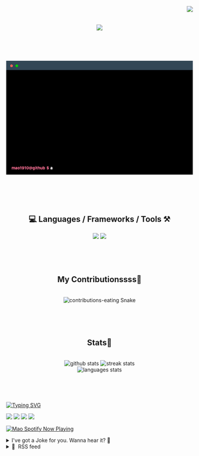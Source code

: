 <!-- VISITOR BADGE -->
<!-- https://github.com/hehuapei/visitor-badge -->

<img align="right" src="https://visitor-badge.laobi.icu/badge?page_id=mao1910.mao1910&left_color=%2379DAF9&right_color=%23FE6E96" />


<!-- TYPING SVG -->
<!-- https://github.com/DenverCoder1/readme-typing-svg -->

<h1 align="center">
    <img src="https://readme-typing-svg.herokuapp.com/?font=Righteous&size=35&center=true&vCenter=true&width=500&height=70&color=FE6E96&font=poppins&duration=5000&lines=Hi+There!+👋;+I'm+Mao!;" />
</h1>

<br/>


<!-- ABOUT ME TERMINAL -->
<h1 align="center">
<img src="./assets/terminal-5.gif" alt="Terminal" />
</h1>

<br/><br/><br/>


<!-- TECHNOLOGIES LOGOS -->
<!-- https://github.com/tandpfun/skill-icons -->

<h2 align="center">💻 Languages / Frameworks / Tools ⚒️</h2>
<div align="center">
    <img src="https://skillicons.dev/icons?i=javascript,typescript,angular,react,html,css,scss,bootstrap,cs,java,spring" />
    <img src="https://skillicons.dev/icons?i=flutter,firebase,supabase,mysql,git,github,gitlab,vscode,idea,maven,figma" />
</div>

<br/><br/><br/>


<!-- CONTRIBUTIONS SNAKE GAME -->
<!-- https://github.com/Platane/snk -->

<div align="center">
  <h2> My Contributionssss🐍 </h2>
  <br>
  <img alt="contributions-eating Snake" src="https://raw.githubusercontent.com/mao1910/mao1910/output/github-contribution-grid-snake.svg" />

  <!-- Four lines below suggested by Planate for Dark mode-->
  <picture>
  <source media="(prefers-color-scheme: dark)" srcset="github-snake-dark.svg" />
  <source media="(prefers-color-scheme: light)" srcset="github-snake.svg" />
  </picture>
  
  <br/><br/><br/>
</div>


<!-- GITHUB STATS -->
<!-- https://github.com/DenverCoder1/github-readme-streak-stats --> <!--  My Vercel -->
<!-- https://github.com/anuraghazra/github-readme-stats --> <!--  My  Vercel -->

<h2 align="center"> Stats📝 </h2>
  <br>
<div align=center>
  <img width=429 src="https://github-readme-stats-mao1910.vercel.app/api?username=mao1910&count_private=true&show_icons=true&theme=dracula&rank_icon=github&hide=contribs&border_radius=10&border_color=79DAF9" alt="github stats"/>
  <img width=396 src="https://github-readme-streak-stats-2235.vercel.app?user=mao1910&count_private=true&theme=dracula&currStreakNum=79DAF9&currStreakLabel=FE6E96&border_radius=10&border=79DAF9" alt="streak stats"/>
  <br/>
  <img src="https://github-readme-stats-mao1910.vercel.app/api/top-langs/?username=mao1910&layout=compact&theme=dracula&border_radius=10&size_weight=0.5&count_weight=0.5&border_color=79DAF9" alt="languages stats" />
</div>

<br/><br/><br/>


<!-- FOOTER -->
<!-- https://github.com/DenverCoder1/readme-typing-svg -->
<!-- https://readme-typing-svg.demolab.com/demo/ -->

<a href="https://git.io/typing-svg"><img src="https://readme-typing-svg.demolab.com?font=Poppins&pause=1000&color=FE6E96&width=535&lines=Thanks+for+dropping+by!;Feel+free+to+check+any+of+the+Socials+below+%F0%9F%91%87;Or+the+Joke+Of+The+Day+if+you're+down+for+a+giggle+%F0%9F%98%9D;Hope+to+see+you+again+%F0%9F%91%8A;Uh%3F+You're+still+here%3F;Well...+I'm+running+out+of+things+to+say...;Tell+you+what%2C+due+to+your+effort+and+perseverance%2C;I+shall+present+you+with+a+short+poem%3A;%22To+code%2C+or+not+to+code%2C+that+is+the+question%3A;Whether+'tis+nobler+in+the+IDE+to+debug;The+errors+and+issues+of+outrageous+software%2C;Or+to+take+up+the+keyboard+against+a+sea+of+bugs;And+by+coding%2C+end+them.%22;by+William+Shakespeare%2C+probably.+;Pretty+sure+that's+Hamlet's.;Alrighty%2C+this+has+been+fun.;But+I'll+restart+the+loop+now...+see+ya+soon!" alt="Typing SVG" /></a>


<!--  SOCIAL NETWORKS -->
<!-- https://github.com/alexandresanlim/Badges4-README.md-Profile -->

  <div> 
    <a href="https://www.deviantart.com/madeinkobaia/art/my-profile-is-under-construction-265626465" target="_blank"><img src="https://img.shields.io/badge/-LinkedIn-%230077B5?style=for-the-badge&logo=linkedin&logoColor=white" target="_blank"></a> <!-- ADD LINKEDIN PROFILE -->
    <a href = "https://www.nicepng.com/ourpic/u2q8o0t4t4r5o0r5_website-under-construction-png-graphic-transparent-website-under/"><img src="https://img.shields.io/badge/Portfolio-4285F4?style=for-the-badge&logo=Google-chrome&logoColor=white" target="_blank"></a> <!-- ADD PORTFOLIO WEBSITE -->
    <a href="https://discord.gg" target="_blank"><img src="https://img.shields.io/badge/Discord-7289DA?style=for-the-badge&logo=discord&logoColor=white" target="_blank"></a> <!-- ADD DISCORD --> <!-- User or Server? -->
    <a href = "mailto:mao1910dev@gmail.com"><img src="https://img.shields.io/badge/Gmail-D14836?style=for-the-badge&logo=gmail&logoColor=white" target="_blank"></a>
  </div>


<!-- SPOTIFY PLAYING-->
<!-- https://github.com/novatorem/novatorem --> <!-- My Vercel -->

[<img width=438px src="https://spotify-now-playing-git-main-mao1910.vercel.app//api/spotify/?border_color=FE6E96" alt="Mao Spotify Now Playing" />](https://open.spotify.com/user/31542et242zglhf42ydrtqgvuvde)


<!-- JOKE OF THE DAY -->
<!-- https://github.com/ABSphreak/readme-jokes --> <!-- My own Vercel deployment-->

<details>
<summary>I've got a Joke for you. Wanna hear it? 🙈</summary>

<br/>

 <tr>
 <td style="padding-top:4px"><img src = "https://readme-jokes-git-master-mao1910.vercel.app/api?&theme=dracula"></td>
 </tr>

</details>


<!-- RSS FEED -->
<!-- https://github.com/gautamkrishnar/blog-post-workflow -->

<details>
<summary>📕 &nbsp;RSS feed</summary>

<br/>


<!-- BLOG-POST-LIST:START -->
 #### - [44 React Frontend Interview Questions](https://dev.to/m_midas/44-react-frontend-interview-questions-2o63) 
 <details><summary>Article</summary> <h2>
  
  
  Introduction
</h2>

<p>When it comes to interviewing for a React frontend developer position, being well-prepared for the technical questions is crucial. React has become one of the most popular JavaScript libraries for building user interfaces, and employers often focus on assessing a candidate's understanding of React's core concepts, best practices, and related technologies. In this article, we will explore a comprehensive list of questions commonly asked during React frontend developer interviews. By familiarizing yourself with these questions and their answers, you can enhance your chances of success and demonstrate your proficiency in React development. So, let's dive in and explore the key topics that you should be ready to tackle in a React Frontend Developer interview.</p>

<p><a href="https://i.giphy.com/media/AYECTMLNS4o67dCoeY/giphy.gif" class="article-body-image-wrapper"><img src="https://i.giphy.com/media/AYECTMLNS4o67dCoeY/giphy.gif" width="480" height="400"></a></p>

<h3>
  
  
  1. What React hooks do you know?
</h3>

<ul>
<li>
<code>useState</code>: Used for managing state in functional components.</li>
<li>
<code>useEffect</code>: Used for performing side effects in functional components, such as fetching data or subscribing to events.</li>
<li>
<code>useContext</code>: Used for accessing the value of a React context within a functional component.</li>
<li>
<code>useRef</code>: Used for creating mutable references to elements or values that persist across renders.</li>
<li>
<code>useCallback</code>: Used for memoizing functions to prevent unnecessary re-renders.</li>
<li>
<code>useMemo</code>: Used for memoizing values to improve performance by caching expensive computations.</li>
<li>
<code>useReducer</code>: Used for managing state with a reducer function, similar to how Redux works.</li>
<li>
<code>useLayoutEffect</code>: Similar to useEffect, but the effect runs synchronously after all DOM mutations.</li>
</ul>

<p>These hooks provide powerful tools for managing state, handling side effects, and reusing logic in React functional components.<br>
<a href="https://react.dev/reference/react">Learn more</a></p>
<h3>
  
  
  2. What is Virtual DOM?
</h3>

<p>Virtual DOM is a concept in React where a lightweight, virtual representation of the actual DOM (Document Object Model) is created and stored in memory. It is a programming technique used to optimize the performance of web applications.</p>

<p>When changes are made to the data or state of a React component, the virtual DOM is updated instead of directly manipulating the real DOM. The virtual DOM then calculates the difference between the previous and updated state of the component, known as the "diffing" process.</p>

<p>Once the differences are identified, React efficiently updates only the necessary parts of the real DOM to reflect the changes. This approach minimizes the number of actual DOM manipulations and improves the overall performance of the application.</p>

<p>By using the virtual DOM, React provides a way to create dynamic and interactive user interfaces while ensuring optimal efficiency and rendering speed.</p>
<h3>
  
  
  3. How to render an array of elements?
</h3>

<p>To render an array of elements, you can use the <code>map()</code> method to iterate over the array and return a new array of React elements.<br>
</p>

<div class="highlight js-code-highlight">
<pre class="highlight jsx"><code><span class="kd">const</span> <span class="nx">languages</span> <span class="o">=</span> <span class="p">[</span>
  <span class="dl">"</span><span class="s2">JavaScript</span><span class="dl">"</span><span class="p">,</span>
  <span class="dl">"</span><span class="s2">TypeScript</span><span class="dl">"</span><span class="p">,</span>
  <span class="dl">"</span><span class="s2">Python</span><span class="dl">"</span><span class="p">,</span>
<span class="p">];</span>

<span class="kd">function</span> <span class="nx">App</span><span class="p">()</span> <span class="p">{</span>
  <span class="k">return</span> <span class="p">(</span>
    <span class="p">&lt;</span><span class="nt">div</span><span class="p">&gt;</span>
      <span class="p">&lt;</span><span class="nt">ul</span><span class="p">&gt;</span><span class="si">{</span><span class="nx">languages</span><span class="p">.</span><span class="nx">map</span><span class="p">((</span><span class="nx">language</span><span class="p">)</span> <span class="o">=&gt;</span> <span class="p">&lt;</span><span class="nt">li</span><span class="p">&gt;</span><span class="si">{</span><span class="nx">language</span><span class="si">}</span><span class="p">&lt;/</span><span class="nt">li</span><span class="p">&gt;)</span><span class="si">}</span><span class="p">&lt;/</span><span class="nt">ul</span><span class="p">&gt;</span>
    <span class="p">&lt;/</span><span class="nt">div</span><span class="p">&gt;</span>
  <span class="p">);</span>
<span class="p">}</span>
</code></pre>

</div>



<p><a href="https://react.dev/learn/rendering-lists">Learn more</a></p>

<h3>
  
  
  4. What is the difference between controlled and uncontrolled components?
</h3>

<p>The difference between controlled and uncontrolled components lies in <strong>how they manage and update their state</strong>.</p>

<p>Controlled components are components where the state is controlled by React. The component receives its current value and updates it through props. It also triggers a callback function when the value changes. This means that the component doesn't store its own internal state. Instead, the parent component manages and passes the value down to the controlled component.<br>
</p>

<div class="highlight js-code-highlight">
<pre class="highlight jsx"><code><span class="k">import</span> <span class="p">{</span> <span class="nx">useState</span> <span class="p">}</span> <span class="k">from</span> <span class="dl">'</span><span class="s1">react</span><span class="dl">'</span><span class="p">;</span> 

<span class="kd">function</span> <span class="nx">App</span><span class="p">()</span> <span class="p">{</span> 
  <span class="kd">const</span> <span class="p">[</span><span class="nx">value</span><span class="p">,</span> <span class="nx">setValue</span><span class="p">]</span> <span class="o">=</span> <span class="nx">useState</span><span class="p">(</span><span class="dl">''</span><span class="p">);</span> 

  <span class="k">return</span> <span class="p">(</span> 
    <span class="p">&lt;</span><span class="nt">div</span><span class="p">&gt;</span> 
      <span class="p">&lt;</span><span class="nt">h3</span><span class="p">&gt;</span>Controlled Component<span class="p">&lt;/</span><span class="nt">h3</span><span class="p">&gt;</span> 
      <span class="p">&lt;</span><span class="nt">input</span> <span class="na">name</span><span class="p">=</span><span class="s">"name"</span> <span class="na">value</span><span class="p">=</span><span class="si">{</span><span class="nx">name</span><span class="si">}</span> <span class="na">onChange</span><span class="p">=</span><span class="si">{</span><span class="p">(</span><span class="nx">e</span><span class="p">)</span> <span class="o">=&gt;</span> <span class="nx">setValue</span><span class="p">(</span><span class="nx">e</span><span class="p">.</span><span class="nx">target</span><span class="p">.</span><span class="nx">value</span><span class="p">)</span><span class="si">}</span> <span class="p">/&gt;</span>
      <span class="p">&lt;</span><span class="nt">button</span> <span class="na">onClick</span><span class="p">=</span><span class="si">{</span><span class="p">()</span> <span class="o">=&gt;</span> <span class="nx">console</span><span class="p">.</span><span class="nx">log</span><span class="p">(</span><span class="nx">value</span><span class="p">)</span><span class="si">}</span><span class="p">&gt;</span>Get Value<span class="p">&lt;/</span><span class="nt">button</span><span class="p">&gt;</span> 
    <span class="p">&lt;/</span><span class="nt">div</span><span class="p">&gt;</span> 
  <span class="p">);</span> 
<span class="p">}</span> 
</code></pre>

</div>



<p>Uncontrolled components, on the other hand, manage their own state internally using refs or other methods. They store and update their state independently, without relying on props or callbacks. The parent component has less control over the state of uncontrolled components.<br>
</p>

<div class="highlight js-code-highlight">
<pre class="highlight jsx"><code><span class="k">import</span> <span class="p">{</span> <span class="nx">useRef</span> <span class="p">}</span> <span class="k">from</span> <span class="dl">'</span><span class="s1">react</span><span class="dl">'</span><span class="p">;</span> 

<span class="kd">function</span> <span class="nx">App</span><span class="p">()</span> <span class="p">{</span> 
  <span class="kd">const</span> <span class="nx">inputRef</span> <span class="o">=</span> <span class="nx">useRef</span><span class="p">(</span><span class="kc">null</span><span class="p">);</span> 

  <span class="k">return</span> <span class="p">(</span> 
    <span class="p">&lt;</span><span class="nt">div</span> <span class="na">className</span><span class="p">=</span><span class="s">"App"</span><span class="p">&gt;</span> 
      <span class="p">&lt;</span><span class="nt">h3</span><span class="p">&gt;</span>Uncontrolled Component<span class="p">&lt;/</span><span class="nt">h3</span><span class="p">&gt;</span> 
      <span class="p">&lt;</span><span class="nt">input</span> <span class="na">type</span><span class="p">=</span><span class="s">"text"</span> <span class="na">name</span><span class="p">=</span><span class="s">"name"</span> <span class="na">ref</span><span class="p">=</span><span class="si">{</span><span class="nx">inputRef</span><span class="si">}</span> <span class="p">/&gt;</span> 
      <span class="p">&lt;</span><span class="nt">button</span> <span class="na">onClick</span><span class="p">=</span><span class="si">{</span><span class="p">()</span> <span class="o">=&gt;</span> <span class="nx">console</span><span class="p">.</span><span class="nx">log</span><span class="p">(</span><span class="nx">inputRef</span><span class="p">.</span><span class="nx">current</span><span class="p">.</span><span class="nx">value</span><span class="p">)</span><span class="si">}</span><span class="p">&gt;</span>Get Value<span class="p">&lt;/</span><span class="nt">button</span><span class="p">&gt;</span> 
    <span class="p">&lt;/</span><span class="nt">div</span><span class="p">&gt;</span> 
  <span class="p">);</span> 
<span class="p">}</span> 

</code></pre>

</div>



<p><a href="https://react.dev/learn/sharing-state-between-components#controlled-and-uncontrolled-components">Learn more</a></p>

<h3>
  
  
  5. What is the difference between class-based and functional React components?
</h3>

<p>The main difference between class-based and functional components is <strong>how they are defined and the syntax they use.</strong></p>

<p>Class-based components are defined as ES6 classes and extend the <code>React.Component</code> class. They use the <code>render</code> method to return the JSX (JavaScript XML) that defines the component's output. Class components have access to component lifecycle methods and state management through <code>this.state</code> and <code>this.setState()</code>.<br>
</p>

<div class="highlight js-code-highlight">
<pre class="highlight jsx"><code><span class="kd">class</span> <span class="nx">App</span> <span class="kd">extends</span> <span class="nx">React</span><span class="p">.</span><span class="nx">Component</span> <span class="p">{</span>
  <span class="nx">state</span> <span class="o">=</span> <span class="p">{</span>
    <span class="na">value</span><span class="p">:</span> <span class="mi">0</span><span class="p">,</span>
  <span class="p">};</span>

  <span class="nx">handleAgeChange</span> <span class="o">=</span> <span class="p">()</span> <span class="o">=&gt;</span> <span class="p">{</span>
    <span class="k">this</span><span class="p">.</span><span class="nx">setState</span><span class="p">({</span>
      <span class="na">value</span><span class="p">:</span> <span class="k">this</span><span class="p">.</span><span class="nx">state</span><span class="p">.</span><span class="nx">value</span> <span class="o">+</span> <span class="mi">1</span> 
    <span class="p">});</span>
  <span class="p">};</span>

  <span class="nx">render</span><span class="p">()</span> <span class="p">{</span>
    <span class="k">return</span> <span class="p">(</span>
      <span class="p">&lt;&gt;</span>
        <span class="p">&lt;</span><span class="nt">p</span><span class="p">&gt;</span>Value is <span class="si">{</span><span class="k">this</span><span class="p">.</span><span class="nx">state</span><span class="p">.</span><span class="nx">value</span><span class="si">}</span><span class="p">&lt;/</span><span class="nt">p</span><span class="p">&gt;</span>
        <span class="p">&lt;</span><span class="nt">button</span> <span class="na">onClick</span><span class="p">=</span><span class="si">{</span><span class="k">this</span><span class="p">.</span><span class="nx">handleAgeChange</span><span class="si">}</span><span class="p">&gt;</span>
        Increment value
        <span class="p">&lt;/</span><span class="nt">button</span><span class="p">&gt;</span>
      <span class="p">&lt;/&gt;</span>
    <span class="p">);</span>
  <span class="p">}</span>
<span class="p">}</span>
</code></pre>

</div>



<p>Functional components, on the other hand, are defined as simple JavaScript functions. They take in props as arguments and return JSX directly. Functional components do not have access to lifecycle methods or state. However, with the introduction of React Hooks in React 16.8, functional components can now manage state and use other features such as context and effects.<br>
</p>

<div class="highlight js-code-highlight">
<pre class="highlight jsx"><code><span class="k">import</span> <span class="p">{</span> <span class="nx">useState</span> <span class="p">}</span> <span class="k">from</span> <span class="dl">'</span><span class="s1">react</span><span class="dl">'</span><span class="p">;</span>

<span class="kd">const</span> <span class="nx">App</span> <span class="o">=</span> <span class="p">()</span> <span class="o">=&gt;</span> <span class="p">{</span>
  <span class="kd">const</span> <span class="p">[</span><span class="nx">value</span><span class="p">,</span> <span class="nx">setValue</span><span class="p">]</span> <span class="o">=</span> <span class="nx">useState</span><span class="p">(</span><span class="mi">0</span><span class="p">);</span>

  <span class="kd">const</span> <span class="nx">handleAgeChange</span> <span class="o">=</span> <span class="p">()</span> <span class="o">=&gt;</span> <span class="p">{</span>
    <span class="nx">setValue</span><span class="p">(</span><span class="nx">value</span> <span class="o">+</span> <span class="mi">1</span><span class="p">);</span>
  <span class="p">};</span>

  <span class="k">return</span> <span class="p">(</span>
      <span class="p">&lt;&gt;</span>
        <span class="p">&lt;</span><span class="nt">p</span><span class="p">&gt;</span>Value is <span class="si">{</span><span class="nx">value</span><span class="si">}</span><span class="p">&lt;/</span><span class="nt">p</span><span class="p">&gt;</span>
        <span class="p">&lt;</span><span class="nt">button</span> <span class="na">onClick</span><span class="p">=</span><span class="si">{</span><span class="nx">handleAgeChange</span><span class="si">}</span><span class="p">&gt;</span>
        Increment value
        <span class="p">&lt;/</span><span class="nt">button</span><span class="p">&gt;</span>
      <span class="p">&lt;/&gt;</span>
  <span class="p">);</span>
<span class="p">}</span>
</code></pre>

</div>



<p>In general, functional components are considered simpler and easier to read and test. It is recommended to use functional components whenever possible, unless there is a specific need for class-based components.</p>

<h3>
  
  
  6. What are the lifecycle methods of a component?
</h3>

<p>Lifecycle methods are a way to hook into the different stages of a component's life cycle, allowing you to execute specific code at specific times.</p>

<p>Here is the list of the major lifecycle methods:</p>

<ol>
<li><p><code>constructor</code>: This is the first method called when a component is created. It is used for initializing state and binding event handlers. In functional components, you would use the <code>useState</code> hook for similar purposes.</p></li>
<li><p><code>render</code>: This method is responsible for rendering JSX markup and returns the content to be displayed on the screen.</p></li>
<li><p><code>componentDidMount</code>: This method is called immediately after the component is rendered in the DOM. It is commonly used for initialization tasks, such as API calls or setting up event listeners.</p></li>
<li><p><code>componentDidUpdate</code>: This method is invoked when the component's props or state change. It allows you to perform side effects, update the component based on the changes, or trigger additional API calls.</p></li>
<li><p><code>componentWillUnmount</code>: This method is called right before the component is removed from the DOM. It is used to clean up any resources that were set up in <code>componentDidMount</code>, such as removing event listeners or canceling timers.</p></li>
</ol>

<p>Some lifecycle methods, like <code>componentWillMount</code>, <code>componentWillReceiveProps</code>, and <code>componentWillUpdate</code>, have been deprecated or replaced with alternative methods or hooks.</p>

<p>As for "this," it refers to the current instance of a class component. It allows you to access properties and methods within the component. In functional components, "this" is not used as functions are not bound to a specific instance.</p>

<h3>
  
  
  7. What are the peculiarities of using useState?
</h3>

<p><code>useState</code> returns a state value and a function to update it.<br>
</p>

<div class="highlight js-code-highlight">
<pre class="highlight jsx"><code><span class="kd">const</span> <span class="p">[</span><span class="nx">value</span><span class="p">,</span> <span class="nx">setValue</span><span class="p">]</span> <span class="o">=</span> <span class="nx">useState</span><span class="p">(</span><span class="dl">'</span><span class="s1">Some state</span><span class="dl">'</span><span class="p">);</span>
</code></pre>

</div>



<p>During the initial rendering, the returned state matches the value passed as the first argument. The <code>setState</code> function is used to update the state. It takes a new state value as a parameter and <strong>queues a re-render of the component</strong>. The <code>setState</code> function can also accept a callback function as a parameter, which takes the previous state value as a parameter.<br>
<a href="https://react.dev/reference/react/useState">Learn more</a></p>
<h3>
  
  
  8. What are the peculiarities of using useEffect?
</h3>

<p>The <code>useEffect</code> hook allows you to perform side effects in a functional component.<br>
Mutations, subscriptions, timers, logging, and other side effects are not allowed inside the main body of a functional component known as the React rendering phase. This can lead to confusing errors and inconsistencies in the user interface.<br>
Instead, it is recommended to use useEffect. The function passed to useEffect will be executed after the render is committed to the screen, or if you pass an array of dependencies as the second parameter, the function will be called every time one of the dependencies changes.<br>
</p>

<div class="highlight js-code-highlight">
<pre class="highlight jsx"><code><span class="nx">useEffect</span><span class="p">(()</span> <span class="o">=&gt;</span> <span class="p">{</span>
  <span class="nx">console</span><span class="p">.</span><span class="nx">log</span><span class="p">(</span><span class="dl">'</span><span class="s1">Logging something</span><span class="dl">'</span><span class="p">);</span>
<span class="p">},</span> <span class="p">[])</span>
</code></pre>

</div>



<p><a href="https://react.dev/reference/react/useEffect">Learn more</a></p>

<h3>
  
  
  9. How to track the unmounting of a functional component?
</h3>

<p>Often, <code>useEffect</code> create resources that need to be cleaned up or reset before the component leaves the screen, such as a subscription or a timer identifier. <br>
In order to do this, the function passed to <code>useEffect</code> can return a <strong>cleanup function</strong>. The cleanup function is run before the component is removed from the user interface to prevent memory leaks. Additionally, if the component renders multiple times (as is usually the case), the previous effect is cleaned up before the next effect is executed.<br>
</p>

<div class="highlight js-code-highlight">
<pre class="highlight jsx"><code><span class="nx">useEffect</span><span class="p">(()</span> <span class="o">=&gt;</span> <span class="p">{</span>
  <span class="kd">function</span> <span class="nx">handleChange</span><span class="p">(</span><span class="nx">value</span><span class="p">)</span> <span class="p">{</span>
    <span class="nx">setValue</span><span class="p">(</span><span class="nx">value</span><span class="p">);</span>
  <span class="p">}</span>
  <span class="nx">SomeAPI</span><span class="p">.</span><span class="nx">doFunction</span><span class="p">(</span><span class="nx">id</span><span class="p">,</span> <span class="nx">handleChange</span><span class="p">);</span>

  <span class="k">return</span> <span class="kd">function</span> <span class="nx">cleanup</span><span class="p">()</span> <span class="p">{</span>
    <span class="nx">SomeAPI</span><span class="p">.</span><span class="nx">undoFunction</span><span class="p">(</span><span class="nx">id</span><span class="p">,</span> <span class="nx">handleChange</span><span class="p">);</span>
  <span class="p">};</span>
<span class="p">})</span>
</code></pre>

</div>



<h3>
  
  
  10. What are props in React?
</h3>

<p>Props are data that is passed to the component from the parent. Props<br>
are read-only and cannot be changed.<br>
</p>

<div class="highlight js-code-highlight">
<pre class="highlight jsx"><code><span class="c1">// Parent component</span>
<span class="kd">const</span> <span class="nx">Parent</span> <span class="o">=</span> <span class="p">()</span> <span class="o">=&gt;</span> <span class="p">{</span>
  <span class="kd">const</span> <span class="nx">data</span> <span class="o">=</span> <span class="dl">"</span><span class="s2">Hello, World!</span><span class="dl">"</span><span class="p">;</span>

  <span class="k">return</span> <span class="p">(</span>
    <span class="p">&lt;</span><span class="nt">div</span><span class="p">&gt;</span>
      <span class="p">&lt;</span><span class="nc">Child</span> <span class="na">data</span><span class="p">=</span><span class="si">{</span><span class="nx">data</span><span class="si">}</span> <span class="p">/&gt;</span>
    <span class="p">&lt;/</span><span class="nt">div</span><span class="p">&gt;</span>
  <span class="p">);</span>
<span class="p">};</span>

<span class="c1">// Child component</span>
<span class="kd">const</span> <span class="nx">Child</span> <span class="o">=</span> <span class="p">({</span> <span class="nx">data</span> <span class="p">})</span> <span class="o">=&gt;</span> <span class="p">{</span>
  <span class="k">return</span> <span class="p">&lt;</span><span class="nt">div</span><span class="p">&gt;</span><span class="si">{</span><span class="nx">data</span><span class="si">}</span><span class="p">&lt;/</span><span class="nt">div</span><span class="p">&gt;;</span>
<span class="p">};</span>
</code></pre>

</div>



<p><a href="https://react.dev/learn/passing-props-to-a-component">Learn more</a></p>

<h3>
  
  
  11. What is a state manager and which ones have you worked with or know?
</h3>

<p>State manager is a tool or library that helps manage the state of an application. It provides a centralized store or container for storing and managing data that can be accessed and updated by different components in the application.<br>
A state manager solves several problems. Firstly, it is a good practice to separate data and the logic related to it from components. Secondly, when using local state and passing it between components, the code can become convoluted due to the potential for deep nesting of components. By having a global store, we can access and modify data from any component.<br>
Alongside React Context, Redux or MobX are commonly used as state management libraries.<br>
<a href="https://mobx.js.org/README.html">Learn more</a><br>
<a href="https://redux-toolkit.js.org/">Learn more</a></p>
<h3>
  
  
  12. In which cases can you use local state and when should you use global state?
</h3>

<p>Local state is recommended to be used in cases where it is only used within one component and there are no plans to pass it to other components. Local state is also used in a component representing an individual item in a list. However, if component decomposition involves nested components with data being passed down the hierarchy, it is better to use global state.</p>
<h3>
  
  
  13. What is a reducer in Redux and what parameters does it take?
</h3>

<p>A reducer is a pure function that takes the state and action as parameters. Inside the reducer, we track the type of the received action and, depending on it, we modify the state and return a new state object.<br>
</p>

<div class="highlight js-code-highlight">
<pre class="highlight jsx"><code><span class="k">export</span> <span class="k">default</span> <span class="kd">function</span> <span class="nx">appReducer</span><span class="p">(</span><span class="nx">state</span> <span class="o">=</span> <span class="nx">initialState</span><span class="p">,</span> <span class="nx">action</span><span class="p">)</span> <span class="p">{</span>
  <span class="c1">// The reducer normally looks at the action type field to decide what happens</span>
  <span class="k">switch</span> <span class="p">(</span><span class="nx">action</span><span class="p">.</span><span class="nx">type</span><span class="p">)</span> <span class="p">{</span>
    <span class="c1">// Do something here based on the different types of actions</span>
    <span class="nl">default</span><span class="p">:</span>
      <span class="c1">// If this reducer doesn't recognize the action type, or doesn't</span>
      <span class="c1">// care about this specific action, return the existing state unchanged</span>
      <span class="k">return</span> <span class="nx">state</span>
  <span class="p">}</span>
<span class="p">}</span>
</code></pre>

</div>



<p><a href="https://redux.js.org/tutorials/fundamentals/part-3-state-actions-reducers">Learn more</a></p>

<h3>
  
  
  14. What is an action and how can you change the state in Redux?
</h3>

<p>Action is a simple JavaScript object that must have a field with<br>
a type.<br>
</p>

<div class="highlight js-code-highlight">
<pre class="highlight jsx"><code><span class="p">{</span>
  <span class="na">type</span><span class="p">:</span> <span class="dl">"</span><span class="s2">SOME_TYPE</span><span class="dl">"</span>
<span class="p">}</span>
</code></pre>

</div>



<p>You can also optionally add some data as <strong>payload</strong>. In order to<br>
change the state, it is necessary to call the dispatch function, to which we pass<br>
action<br>
</p>

<div class="highlight js-code-highlight">
<pre class="highlight jsx"><code><span class="p">{</span>
  <span class="na">type</span><span class="p">:</span> <span class="dl">"</span><span class="s2">SOME_TYPE</span><span class="dl">"</span><span class="p">,</span>
  <span class="na">payload</span><span class="p">:</span> <span class="dl">"</span><span class="s2">Any payload</span><span class="dl">"</span><span class="p">,</span>
<span class="p">}</span>
</code></pre>

</div>



<p><a href="https://redux.js.org/tutorials/fundamentals/part-3-state-actions-reducers">Learn more</a></p>

<h3>
  
  
  15. Which pattern does Redux implement?
</h3>

<p>Redux implements the <strong>Flux pattern</strong>, which is a predictable state management pattern for applications. It helps in managing the state of an application by introducing a unidirectional data flow and a centralized store for the application's state.<br>
<a href="https://www.newline.co/fullstack-react/30-days-of-react/day-18/#:~:text=Flux%20is%20a%20pattern%20for,default%20method%20for%20handling%20data.">Learn more</a></p>
<h3>
  
  
  16. Which pattern does Mobx implement?
</h3>

<p>Mobx implements the <strong>Observer pattern</strong>, also known as the Publish-Subscribe pattern.<br>
<a href="https://www.patterns.dev/posts/observer-pattern">Learn more</a></p>
<h3>
  
  
  17. What are the peculiarities of working with Mobx?
</h3>

<p>Mobx provides decorators like <code>observable</code> and <code>computed</code> to define observable state and reactive functions. Actions decorated with action are used to modify the state, ensuring that all changes are tracked. Mobx also offers automatic dependency tracking, different types of reactions, fine-grained control over reactivity, and seamless integration with React through the mobx-react package. Overall, Mobx simplifies state management by automating the update process based on changes in observable state.</p>
<h3>
  
  
  18. How to access a variable in Mobx state?
</h3>

<p>You can access a variable in the state by using the <code>observable</code> decorator to define the variable as observable. Here's an example:<br>
</p>

<div class="highlight js-code-highlight">
<pre class="highlight jsx"><code><span class="k">import</span> <span class="p">{</span> <span class="nx">observable</span><span class="p">,</span> <span class="nx">computed</span> <span class="p">}</span> <span class="k">from</span> <span class="dl">'</span><span class="s1">mobx</span><span class="dl">'</span><span class="p">;</span>

<span class="kd">class</span> <span class="nx">MyStore</span> <span class="p">{</span>
  <span class="p">@</span><span class="nd">observable</span> <span class="nx">myVariable</span> <span class="o">=</span> <span class="dl">'</span><span class="s1">Hello Mobx</span><span class="dl">'</span><span class="p">;</span>

  <span class="p">@</span><span class="nd">computed</span> <span class="kd">get</span> <span class="nx">capitalizedVariable</span><span class="p">()</span> <span class="p">{</span>
    <span class="k">return</span> <span class="k">this</span><span class="p">.</span><span class="nx">myVariable</span><span class="p">.</span><span class="nx">toUpperCase</span><span class="p">();</span>
  <span class="p">}</span>
<span class="p">}</span>

<span class="kd">const</span> <span class="nx">store</span> <span class="o">=</span> <span class="k">new</span> <span class="nx">MyStore</span><span class="p">();</span>
<span class="nx">console</span><span class="p">.</span><span class="nx">log</span><span class="p">(</span><span class="nx">store</span><span class="p">.</span><span class="nx">capitalizedVariable</span><span class="p">);</span> <span class="c1">// Output: HELLO MOBX</span>

<span class="nx">store</span><span class="p">.</span><span class="nx">myVariable</span> <span class="o">=</span> <span class="dl">'</span><span class="s1">Hi Mobx</span><span class="dl">'</span><span class="p">;</span>
<span class="nx">console</span><span class="p">.</span><span class="nx">log</span><span class="p">(</span><span class="nx">store</span><span class="p">.</span><span class="nx">capitalizedVariable</span><span class="p">);</span> <span class="c1">// Output: HI MOBX</span>
</code></pre>

</div>



<p>In this example, the <code>myVariable</code> is defined as an observable using the <code>observable</code> decorator. You can then access the variable using <code>store.myVariable</code>. Any changes made to <code>myVariable</code> will automatically trigger updates in dependent components or reactions.<br>
<a href="https://mobx.js.org/actions.html">Learn more</a></p>
<h3>
  
  
  19. What is the difference between Redux and Mobx?
</h3>

<p>Redux is a simpler and more opinionated state management library that follows a strict unidirectional data flow and promotes immutability. It requires more boilerplate code and explicit updates but has excellent integration with React. <br>
Mobx, on the other hand, provides a more flexible and intuitive API with less boilerplate code. It allows you to directly modify the state and automatically tracks changes for better performance. The choice between Redux and Mobx depends on your specific needs and preferences.</p>
<h3>
  
  
  20. What is JSX?
</h3>

<p>By default, the following syntax is used to create elements in react.<br>
</p>

<div class="highlight js-code-highlight">
<pre class="highlight jsx"><code><span class="kd">const</span> <span class="nx">someElement</span> <span class="o">=</span> <span class="nx">React</span><span class="p">.</span><span class="nx">createElement</span><span class="p">(</span>
  <span class="dl">'</span><span class="s1">h3</span><span class="dl">'</span><span class="p">,</span>
  <span class="p">{</span><span class="na">className</span><span class="p">:</span> <span class="dl">'</span><span class="s1">title__value</span><span class="dl">'</span><span class="p">},</span>
  <span class="dl">'</span><span class="s1">Some Title Value</span><span class="dl">'</span>
<span class="p">);</span>
</code></pre>

</div>



<p>But we are used to seeing it like this<br>
</p>

<div class="highlight js-code-highlight">
<pre class="highlight jsx"><code><span class="kd">const</span> <span class="nx">someElement</span> <span class="o">=</span> <span class="p">(</span>
  <span class="p">&lt;</span><span class="nt">h3</span> <span class="na">className</span><span class="p">=</span><span class="s">'title__value'</span><span class="p">&gt;</span>Some Title Value<span class="p">&lt;/</span><span class="nt">h3</span><span class="p">&gt;</span>
<span class="p">);</span>
</code></pre>

</div>



<p>This is exactly what the markup is called jsx. This is a kind of language extension<br>
that simplifies the perception of code and development<br>
<a href="https://react.dev/learn/writing-markup-with-jsx#jsx-putting-markup-into-javascript">Learn more</a></p>
<h3>
  
  
  21. What is props drilling?
</h3>

<p>Props drilling refers to the process of passing props through multiple levels of nested components, even if some intermediate components do not directly use those props. This can lead to a complex and cumbersome code structure.<br>
</p>

<div class="highlight js-code-highlight">
<pre class="highlight jsx"><code><span class="c1">// Parent component</span>
<span class="kd">const</span> <span class="nx">Parent</span> <span class="o">=</span> <span class="p">()</span> <span class="o">=&gt;</span> <span class="p">{</span>
  <span class="kd">const</span> <span class="nx">data</span> <span class="o">=</span> <span class="dl">"</span><span class="s2">Hello, World!</span><span class="dl">"</span><span class="p">;</span>

  <span class="k">return</span> <span class="p">(</span>
    <span class="p">&lt;</span><span class="nt">div</span><span class="p">&gt;</span>
      <span class="p">&lt;</span><span class="nc">ChildA</span> <span class="na">data</span><span class="p">=</span><span class="si">{</span><span class="nx">data</span><span class="si">}</span> <span class="p">/&gt;</span>
    <span class="p">&lt;/</span><span class="nt">div</span><span class="p">&gt;</span>
  <span class="p">);</span>
<span class="p">};</span>

<span class="c1">// Intermediate ChildA component</span>
<span class="kd">const</span> <span class="nx">ChildA</span> <span class="o">=</span> <span class="p">({</span> <span class="nx">data</span> <span class="p">})</span> <span class="o">=&gt;</span> <span class="p">{</span>
  <span class="k">return</span> <span class="p">(</span>
    <span class="p">&lt;</span><span class="nt">div</span><span class="p">&gt;</span>
      <span class="p">&lt;</span><span class="nc">ChildB</span> <span class="na">data</span><span class="p">=</span><span class="si">{</span><span class="nx">data</span><span class="si">}</span> <span class="p">/&gt;</span>
    <span class="p">&lt;/</span><span class="nt">div</span><span class="p">&gt;</span>
  <span class="p">);</span>
<span class="p">};</span>

<span class="c1">// Leaf ChildB component</span>
<span class="kd">const</span> <span class="nx">ChildB</span> <span class="o">=</span> <span class="p">({</span> <span class="nx">data</span> <span class="p">})</span> <span class="o">=&gt;</span> <span class="p">{</span>
  <span class="k">return</span> <span class="p">&lt;</span><span class="nt">div</span><span class="p">&gt;</span><span class="si">{</span><span class="nx">data</span><span class="si">}</span><span class="p">&lt;/</span><span class="nt">div</span><span class="p">&gt;;</span>
<span class="p">};</span>
</code></pre>

</div>



<p>In this example, the <code>data</code> prop is passed from the Parent component to ChildA, and then from ChildA to ChildB even though ChildA doesn't directly use the prop. This can become problematic when there are many levels of nesting or when the data needs to be accessed by components further down the component tree. It can make the code harder to maintain and understand.</p>

<p>Props drilling can be mitigated by using other patterns like context or state management libraries like Redux or MobX. These approaches allow data to be accessed by components without the need for passing props through every intermediate component.</p>

<h3>
  
  
  22. How to render an element conditionally?
</h3>

<p>You can use any conditional operators, including ternary.<br>
</p>

<div class="highlight js-code-highlight">
<pre class="highlight jsx"><code><span class="k">return</span> <span class="p">(</span>
  <span class="p">&lt;</span><span class="nt">div</span><span class="p">&gt;</span>
    <span class="si">{</span><span class="nx">isVisible</span> <span class="o">&amp;&amp;</span> <span class="p">&lt;</span><span class="nt">span</span><span class="p">&gt;</span>I'm visible!<span class="p">&lt;/</span><span class="nt">span</span><span class="p">&gt;</span><span class="si">}</span>
  <span class="p">&lt;/</span><span class="nt">div</span><span class="p">&gt;</span>
<span class="p">);</span>
</code></pre>

</div>





<div class="highlight js-code-highlight">
<pre class="highlight jsx"><code><span class="k">return</span> <span class="p">(</span>
  <span class="p">&lt;</span><span class="nt">div</span><span class="p">&gt;</span>
    <span class="si">{</span><span class="nx">isOnline</span> <span class="p">?</span> <span class="p">&lt;</span><span class="nt">span</span><span class="p">&gt;</span>I'm online!<span class="p">&lt;/</span><span class="nt">span</span><span class="p">&gt;</span> <span class="p">:</span> <span class="p">&lt;</span><span class="nt">span</span><span class="p">&gt;</span>I'm offline<span class="p">&lt;/</span><span class="nt">span</span><span class="p">&gt;</span><span class="si">}</span>
  <span class="p">&lt;/</span><span class="nt">div</span><span class="p">&gt;</span>
<span class="p">);</span>
</code></pre>

</div>





<div class="highlight js-code-highlight">
<pre class="highlight jsx"><code><span class="k">if</span> <span class="p">(</span><span class="nx">isOnline</span><span class="p">)</span> <span class="p">{</span>
  <span class="nx">element</span> <span class="o">=</span> <span class="p">&lt;</span><span class="nt">span</span><span class="p">&gt;</span>I'm online!<span class="p">&lt;/</span><span class="nt">span</span><span class="p">&gt;;</span>
<span class="p">}</span> <span class="k">else</span> <span class="p">{</span>
  <span class="nx">element</span> <span class="o">=</span> <span class="p">&lt;</span><span class="nt">span</span><span class="p">&gt;</span>I'm offline<span class="p">&lt;/</span><span class="nt">span</span><span class="p">&gt;;</span>
<span class="p">}</span>

<span class="k">return</span> <span class="p">(</span>
  <span class="p">&lt;</span><span class="nt">div</span><span class="p">&gt;</span>
    <span class="si">{</span><span class="nx">element</span><span class="si">}</span>
  <span class="p">&lt;/</span><span class="nt">div</span><span class="p">&gt;</span>
<span class="p">);</span>
</code></pre>

</div>



<p><a href="https://react.dev/learn/conditional-rendering">Learn more</a></p>

<h3>
  
  
  23. What is useMemo used for and how does it work?
</h3>

<p><code>useMemo</code> is used to cache and memorize the<br>
result of calculations.<br>
Pass the creating function and an array of dependencies. <code>useMemo</code> will recalculate the memoized value only when the value of any of the dependencies has changed. This optimization helps to avoid<br>
costly calculations with each render.<br>
With the first parameter, the function accepts a callback in which calculations are performed, and with the second an array of dependencies, the function will re-perform calculations only when at least one of the dependencies is changed.<br>
</p>

<div class="highlight js-code-highlight">
<pre class="highlight jsx"><code><span class="kd">const</span> <span class="nx">memoValue</span> <span class="o">=</span> <span class="nx">useMemo</span><span class="p">(()</span> <span class="o">=&gt;</span> <span class="nx">computeFunc</span><span class="p">(</span><span class="nx">paramA</span><span class="p">,</span> <span class="nx">paramB</span><span class="p">),</span> <span class="p">[</span><span class="nx">paramA</span><span class="p">,</span> <span class="nx">paramB</span><span class="p">]);</span>
</code></pre>

</div>



<p><a href="https://react.dev/reference/react/useMemo">Learn more</a></p>

<h3>
  
  
  24. What is useCallback used for and how does it work?
</h3>

<p>The <code>useCallback</code> hook will return a memoized version of the callback, which changes only if the values of one of the dependencies change. <br>
This is useful when passing callbacks to optimized child components that rely on link equality to prevent unnecessary renderings.<br>
</p>

<div class="highlight js-code-highlight">
<pre class="highlight jsx"><code><span class="kd">const</span> <span class="nx">callbackValue</span> <span class="o">=</span> <span class="nx">useCallback</span><span class="p">(()</span> <span class="o">=&gt;</span> <span class="nx">computeFunc</span><span class="p">(</span><span class="nx">paramA</span><span class="p">,</span> <span class="nx">paramB</span><span class="p">),</span> <span class="p">[</span><span class="nx">paramA</span><span class="p">,</span> <span class="nx">paramB</span><span class="p">]);</span>
</code></pre>

</div>



<p><a href="https://react.dev/reference/react/useCallback">Learn more</a></p>

<h3>
  
  
  25. What is the difference between useMemo and useCallback?
</h3>

<ol>
<li>
<code>useMemo</code> is used to memoize the result of a computation, while <code>useCallback</code> is used to memoize a function itself.</li>
<li>
<code>useMemo</code> caches the computed value and returns it on subsequent renders if the dependencies haven't changed.</li>
<li>
<code>useCallback</code> caches the function itself and returns the same instance unless the dependencies have changed.</li>
</ol>

<h3>
  
  
  26. What is React Context?
</h3>

<p>React Context is a feature that provides a way to pass data through the component tree without manually passing props at every level. It allows you to create a global state that can be accessed by any component within the tree, regardless of its position. Context is useful when you need to share data between multiple components that are not directly connected through props.</p>

<p>The React Context API consists of three main parts:</p>

<ol>
<li>
<code>createContext</code>: This function is used to create a new context object.</li>
<li>
<code>Context.Provider</code>: This component is used to provide the value to the context. It wraps the components that need access to the value.</li>
<li>
<code>Context.Consumer</code> or <code>useContext</code> hook: This component or hook is used to consume the value from the context. It can be used within any component within the context's provider.</li>
</ol>

<p>By using React Context, you can avoid prop drilling (passing props through multiple levels of components) and easily manage state at a higher level, making your code more organized and efficient.<br>
<a href="https://react.dev/learn/passing-data-deeply-with-context">Learn more</a></p>
<h3>
  
  
  27. What is useContext used for and how does it work?
</h3>

<p>In a typical React application, data is passed from top to bottom (from parent to child component) using props. However, such a method of use may be too cumbersome for some types of props<br>
(for example, the selected language, UI theme), which must be passed to many components in the application. The context provides a way to share such data between components without having to explicitly pass the props through<br>
each level of the tree.<br>
The component calling useContext will always be re-rendered when<br>
the context value changes. If re-rendering a component is costly, you can optimize it using memoization.<br>
</p>

<div class="highlight js-code-highlight">
<pre class="highlight jsx"><code><span class="kd">const</span> <span class="nx">App</span> <span class="o">=</span> <span class="p">()</span> <span class="o">=&gt;</span> <span class="p">{</span>
  <span class="kd">const</span> <span class="nx">theme</span> <span class="o">=</span> <span class="nx">useContext</span><span class="p">(</span><span class="nx">ThemeContext</span><span class="p">);</span>

  <span class="k">return</span> <span class="p">(</span>
    <span class="p">&lt;</span><span class="nt">div</span> <span class="na">style</span><span class="p">=</span><span class="si">{</span><span class="p">{</span> <span class="na">color</span><span class="p">:</span> <span class="nx">theme</span><span class="p">.</span><span class="nx">palette</span><span class="p">.</span><span class="nx">primary</span><span class="p">.</span><span class="nx">main</span> <span class="p">}</span><span class="si">}</span><span class="p">&gt;</span>
      Some div
    <span class="p">&lt;/</span><span class="nt">div</span><span class="p">&gt;</span>
  <span class="p">);</span>
<span class="p">}</span>
</code></pre>

</div>



<p><a href="https://react.dev/reference/react/useContext">Learn more</a></p>

<h3>
  
  
  28. What is useRef used for and how does it work?
</h3>

<p><code>useRef</code> returns a modifiable ref object, a property. The current of which is initialized by the passed argument. The returned object will persist for the entire lifetime of the component and will not change from render to render.<br>
The usual use case is to access the descendant in an imperative<br>
style. I.e. using ref, we can explicitly refer to the DOM element.<br>
</p>

<div class="highlight js-code-highlight">
<pre class="highlight jsx"><code><span class="kd">const</span> <span class="nx">App</span> <span class="o">=</span> <span class="p">()</span> <span class="o">=&gt;</span> <span class="p">{</span>
  <span class="kd">const</span> <span class="nx">inputRef</span> <span class="o">=</span> <span class="nx">useRef</span><span class="p">(</span><span class="kc">null</span><span class="p">);</span>

  <span class="kd">const</span> <span class="nx">buttonClick</span> <span class="o">=</span> <span class="p">()</span> <span class="o">=&gt;</span> <span class="p">{</span>
    <span class="nx">inputRef</span><span class="p">.</span><span class="nx">current</span><span class="p">.</span><span class="nx">focus</span><span class="p">();</span>
  <span class="p">}</span>

  <span class="k">return</span> <span class="p">(</span>
    <span class="p">&lt;&gt;</span>
      <span class="p">&lt;</span><span class="nt">input</span> <span class="na">ref</span><span class="p">=</span><span class="si">{</span><span class="nx">inputRef</span><span class="si">}</span> <span class="na">type</span><span class="p">=</span><span class="s">"text"</span> <span class="p">/&gt;</span>
      <span class="p">&lt;</span><span class="nt">button</span> <span class="na">onClick</span><span class="p">=</span><span class="si">{</span><span class="nx">buttonClick</span><span class="si">}</span><span class="p">&gt;</span>Focus on input tag<span class="p">&lt;/</span><span class="nt">button</span><span class="p">&gt;</span>
    <span class="p">&lt;/&gt;</span>
  <span class="p">)</span>
<span class="p">}</span>
</code></pre>

</div>



<p><a href="https://react.dev/reference/react/useRef">Learn more</a></p>

<h3>
  
  
  29. What is React.memo()?
</h3>

<p><code>React.memo()</code> is a higher—order component. If your component always renders the same thing with non-changing props, you can wrap it in a <code>React.memo()</code> call to improve performance in some cases, thereby memorizing the result. This means that React will use the result of the last render, avoiding re-rendering. <code>React.memo()</code> only affects changes to the props. If a functional component is wrapped in React.memo and uses useState, useReducer, or useContext, it will be re-rendered when the state or context changes.<br>
</p>

<div class="highlight js-code-highlight">
<pre class="highlight jsx"><code><span class="k">import</span> <span class="p">{</span> <span class="nx">memo</span> <span class="p">}</span> <span class="k">from</span> <span class="dl">'</span><span class="s1">react</span><span class="dl">'</span><span class="p">;</span>

<span class="kd">const</span> <span class="nx">MemoComponent</span> <span class="o">=</span> <span class="nx">memo</span><span class="p">(</span><span class="nx">MemoComponent</span> <span class="o">=</span> <span class="p">(</span><span class="nx">props</span><span class="p">)</span> <span class="o">=&gt;</span> <span class="p">{</span>
  <span class="c1">// ...</span>
<span class="p">});</span>
</code></pre>

</div>



<p><a href="https://react.dev/reference/react/memo">Learn more</a></p>

<h3>
  
  
  30. What is React Fragment?
</h3>

<p>Returning multiple elements from a component is a common practice in React. Fragments allow you to form a list of child elements without creating unnecessary nodes in the DOM.<br>
</p>

<div class="highlight js-code-highlight">
<pre class="highlight jsx"><code><span class="p">&lt;&gt;</span>
  <span class="p">&lt;</span><span class="nc">OneChild</span> <span class="p">/&gt;</span>
  <span class="p">&lt;</span><span class="nc">AnotherChild</span> <span class="p">/&gt;</span>
<span class="p">&lt;/&gt;</span>
<span class="c1">// or</span>
<span class="p">&lt;</span><span class="nc">React</span><span class="p">.</span><span class="nc">Fragment</span><span class="p">&gt;</span>
  <span class="p">&lt;</span><span class="nc">OneChild</span> <span class="p">/&gt;</span>
  <span class="p">&lt;</span><span class="nc">AnotherChild</span> <span class="p">/&gt;</span>
<span class="p">&lt;/</span><span class="nc">React</span><span class="p">.</span><span class="nc">Fragment</span><span class="p">&gt;</span>
</code></pre>

</div>



<p><a href="https://react.dev/reference/react/Fragment">Learn more</a></p>

<h3>
  
  
  31. What is React Reconciliation?
</h3>

<p>Reconciliation is a React algorithm used to distinguish one tree of elements from another to determine the parts that will need to be replaced. <br>
Reconciliation is the algorithm behind what we used to call Virtual DOM. The definition sounds something like this: when you render a React application, the element tree that describes the application is generated in reserved memory. This tree is then included in the rendering environment - for example, a browser application, it is translated into a set of DOM operations. When the application state is updated, a new tree is generated. The new tree is compared with the previous one in order to calculate and enable exactly the operations that are needed to redraw the updated application.<br>
<a href="https://react.dev/learn/preserving-and-resetting-state">Learn more</a></p>
<h3>
  
  
  32. Why do we need keys in lists when using map()?
</h3>

<p>The keys help React determine which elements have been changed,<br>
added, or removed. They must be specified so that React can match<br>
array elements over time. The best way to choose a key is to use a string that will clearly distinguish the list item from its neighbors. Most often, you will use the IDs from your data as keys.<br>
</p>

<div class="highlight js-code-highlight">
<pre class="highlight jsx"><code><span class="kd">const</span> <span class="nx">languages</span> <span class="o">=</span> <span class="p">[</span>
  <span class="p">{</span>
    <span class="na">id</span><span class="p">:</span> <span class="mi">1</span><span class="p">,</span>
    <span class="na">lang</span><span class="p">:</span> <span class="dl">"</span><span class="s2">JavaScript</span><span class="dl">"</span><span class="p">,</span>
  <span class="p">},</span>
  <span class="p">{</span>
    <span class="na">id</span><span class="p">:</span> <span class="mi">2</span><span class="p">,</span>
    <span class="na">lang</span><span class="p">:</span> <span class="dl">"</span><span class="s2">TypeScript</span><span class="dl">"</span><span class="p">,</span>
  <span class="p">},</span>
  <span class="p">{</span>
    <span class="na">id</span><span class="p">:</span> <span class="mi">3</span><span class="p">,</span>
    <span class="na">lang</span><span class="p">:</span> <span class="dl">"</span><span class="s2">Python</span><span class="dl">"</span><span class="p">,</span>
  <span class="p">},</span>
<span class="p">];</span>

<span class="kd">const</span> <span class="nx">App</span> <span class="o">=</span> <span class="p">()</span> <span class="o">=&gt;</span> <span class="p">{</span>
  <span class="k">return</span> <span class="p">(</span>
    <span class="p">&lt;</span><span class="nt">div</span><span class="p">&gt;</span>
      <span class="p">&lt;</span><span class="nt">ul</span><span class="p">&gt;</span><span class="si">{</span><span class="nx">languages</span><span class="p">.</span><span class="nx">map</span><span class="p">((</span><span class="nx">language</span><span class="p">)</span> <span class="o">=&gt;</span> <span class="p">(</span>
        <span class="p">&lt;</span><span class="nt">li</span> <span class="na">key</span><span class="p">=</span><span class="si">{</span><span class="s2">`</span><span class="p">${</span><span class="nx">language</span><span class="p">.</span><span class="nx">id</span><span class="p">}</span><span class="s2">_</span><span class="p">${</span><span class="nx">language</span><span class="p">.</span><span class="nx">lang</span><span class="p">}</span><span class="s2">`</span><span class="si">}</span><span class="p">&gt;</span><span class="si">{</span><span class="nx">language</span><span class="p">.</span><span class="nx">lang</span><span class="si">}</span><span class="p">&lt;/</span><span class="nt">li</span><span class="p">&gt;</span>
      <span class="p">))</span><span class="si">}</span>
      <span class="p">&lt;/</span><span class="nt">ul</span><span class="p">&gt;</span>
    <span class="p">&lt;/</span><span class="nt">div</span><span class="p">&gt;</span>
  <span class="p">);</span>
<span class="p">}</span>
</code></pre>

</div>



<p><a href="https://react.dev/learn/rendering-lists#keeping-list-items-in-order-with-key">Learn more</a></p>

<h3>
  
  
  33. How to handle asynchronous actions in Redux Thunk?
</h3>

<p>To use Redux Thunk, you need to import it as middleware. Action creators should return not just an object but a function that takes dispatch as a parameter.<br>
</p>

<div class="highlight js-code-highlight">
<pre class="highlight jsx"><code><span class="k">export</span> <span class="kd">const</span> <span class="nx">addUser</span> <span class="o">=</span> <span class="p">({</span> <span class="nx">firstName</span><span class="p">,</span> <span class="nx">lastName</span> <span class="p">})</span> <span class="o">=&gt;</span> <span class="p">{</span>
  <span class="k">return</span> <span class="nx">dispatch</span> <span class="o">=&gt;</span> <span class="p">{</span>
    <span class="nx">dispatch</span><span class="p">(</span><span class="nx">addUserStart</span><span class="p">());</span>
  <span class="p">}</span>

  <span class="nx">axios</span><span class="p">.</span><span class="nx">post</span><span class="p">(</span><span class="dl">'</span><span class="s1">https://jsonplaceholder.typicode.com/users</span><span class="dl">'</span><span class="p">,</span> <span class="p">{</span>
    <span class="nx">firstName</span><span class="p">,</span>
    <span class="nx">lastName</span><span class="p">,</span>
    <span class="na">completed</span><span class="p">:</span> <span class="kc">false</span>
  <span class="p">})</span>
  <span class="p">.</span><span class="nx">then</span><span class="p">(</span><span class="nx">res</span> <span class="o">=&gt;</span> <span class="p">{</span>
    <span class="nx">dispatch</span><span class="p">(</span><span class="nx">addUserSuccess</span><span class="p">(</span><span class="nx">res</span><span class="p">.</span><span class="nx">data</span><span class="p">));</span>
  <span class="p">})</span>
  <span class="p">.</span><span class="k">catch</span><span class="p">(</span><span class="nx">error</span> <span class="o">=&gt;</span> <span class="p">{</span>
    <span class="nx">dispatch</span><span class="p">(</span><span class="nx">addUserError</span><span class="p">(</span><span class="nx">error</span><span class="p">.</span><span class="nx">message</span><span class="p">));</span>
  <span class="p">})</span>
<span class="p">}</span>
</code></pre>

</div>



<p><a href="https://redux.js.org/usage/writing-logic-thunks">Learn more</a></p>

<h3>
  
  
  34. How to track changes in a field of an object in a functional component?
</h3>

<p>To do this, you need to use the <code>useEffect</code> hook and pass the field of the object as a dependency array.<br>
</p>

<div class="highlight js-code-highlight">
<pre class="highlight jsx"><code><span class="nx">useEffect</span><span class="p">(()</span> <span class="o">=&gt;</span> <span class="p">{</span>
  <span class="nx">console</span><span class="p">.</span><span class="nx">log</span><span class="p">(</span><span class="dl">'</span><span class="s1">Changed!</span><span class="dl">'</span><span class="p">)</span>
<span class="p">},</span> <span class="p">[</span><span class="nx">obj</span><span class="p">.</span><span class="nx">someField</span><span class="p">])</span>
</code></pre>

</div>



<h3>
  
  
  35. How to access a DOM element?
</h3>

<p>Refs are created using <code>React.createRef()</code> or the <code>useRef()</code> hook and attached to React elements through the ref attribute. By accessing the created reference, we can gain access to the DOM element using <code>ref.current</code>.<br>
</p>

<div class="highlight js-code-highlight">
<pre class="highlight jsx"><code><span class="kd">const</span> <span class="nx">App</span> <span class="o">=</span> <span class="p">()</span> <span class="o">=&gt;</span> <span class="p">{</span>
  <span class="kd">const</span> <span class="nx">myRef</span> <span class="o">=</span> <span class="nx">useRef</span><span class="p">(</span><span class="kc">null</span><span class="p">);</span>

  <span class="kd">const</span> <span class="nx">handleClick</span> <span class="o">=</span> <span class="p">()</span> <span class="o">=&gt;</span> <span class="p">{</span>
    <span class="nx">console</span><span class="p">.</span><span class="nx">log</span><span class="p">(</span><span class="nx">myRef</span><span class="p">.</span><span class="nx">current</span><span class="p">);</span> <span class="c1">// Accessing the DOM element</span>
  <span class="p">};</span>

  <span class="k">return</span> <span class="p">(</span>
    <span class="p">&lt;</span><span class="nt">div</span><span class="p">&gt;</span>
      <span class="p">&lt;</span><span class="nt">input</span> <span class="na">type</span><span class="p">=</span><span class="s">"text"</span> <span class="na">ref</span><span class="p">=</span><span class="si">{</span><span class="nx">myRef</span><span class="si">}</span> <span class="p">/&gt;</span>
      <span class="p">&lt;</span><span class="nt">button</span> <span class="na">onClick</span><span class="p">=</span><span class="si">{</span><span class="nx">handleClick</span><span class="si">}</span><span class="p">&gt;</span>Click Me<span class="p">&lt;/</span><span class="nt">button</span><span class="p">&gt;</span>
    <span class="p">&lt;/</span><span class="nt">div</span><span class="p">&gt;</span>
  <span class="p">);</span>
<span class="p">}</span>

<span class="k">export</span> <span class="k">default</span> <span class="nx">App</span><span class="p">;</span>
</code></pre>

</div>



<h3>
  
  
  36. What is a custom hook?
</h3>

<p>Custom hook is a function that allows you to reuse logic between different components. It is a way to encapsulate reusable logic so that it can be easily shared and reused across multiple components. Custom hooks are functions that typically start with the word *<em>use *</em> and can call other hooks if needed.<br>
<a href="https://react.dev/learn/reusing-logic-with-custom-hooks">Learn more</a></p>
<h3>
  
  
  37. What is Public API?
</h3>

<p>In the context of index files, a Public API typically refers to the interface or functions that are exposed and accessible to external modules or components.<br>
Here's a code example of an index file representing a Public API:<br>
</p>

<div class="highlight js-code-highlight">
<pre class="highlight jsx"><code><span class="c1">// index.js</span>

<span class="k">export</span> <span class="kd">function</span> <span class="nx">greet</span><span class="p">(</span><span class="nx">name</span><span class="p">)</span> <span class="p">{</span>
  <span class="k">return</span> <span class="s2">`Hello, </span><span class="p">${</span><span class="nx">name</span><span class="p">}</span><span class="s2">!`</span><span class="p">;</span>
<span class="p">}</span>

<span class="k">export</span> <span class="kd">function</span> <span class="nx">calculateSum</span><span class="p">(</span><span class="nx">a</span><span class="p">,</span> <span class="nx">b</span><span class="p">)</span> <span class="p">{</span>
  <span class="k">return</span> <span class="nx">a</span> <span class="o">+</span> <span class="nx">b</span><span class="p">;</span>
<span class="p">}</span>
</code></pre>

</div>



<p>In this example, the index.js file acts as a Public API where the functions <code>greet()</code> and <code>calculateSum()</code> are exported and can be accessed from other modules by importing them. Other modules can import and use these functions as part of their implementation:<br>
</p>

<div class="highlight js-code-highlight">
<pre class="highlight javascript"><code><span class="c1">// main.js</span>

<span class="k">import</span> <span class="p">{</span> <span class="nx">greet</span><span class="p">,</span> <span class="nx">calculateSum</span> <span class="p">}</span> <span class="k">from</span> <span class="dl">'</span><span class="s1">./index.js</span><span class="dl">'</span><span class="p">;</span>

<span class="nx">console</span><span class="p">.</span><span class="nx">log</span><span class="p">(</span><span class="nx">greet</span><span class="p">(</span><span class="dl">'</span><span class="s1">John</span><span class="dl">'</span><span class="p">));</span> <span class="c1">// Hello, John!</span>
<span class="nx">console</span><span class="p">.</span><span class="nx">log</span><span class="p">(</span><span class="nx">calculateSum</span><span class="p">(</span><span class="mi">5</span><span class="p">,</span> <span class="mi">3</span><span class="p">));</span> <span class="c1">// 8</span>
</code></pre>

</div>



<p>By exporting specific functions from the index file, we are defining the Public API of the module, allowing other modules to use those functions.</p>

<h3>
  
  
  38. What are the rules for creating a custom hook?
</h3>

<ol>
<li>Start the hook name with "use".</li>
<li>Use existing hooks if needed.</li>
<li>Don't call hooks conditionally.</li>
<li>Extract reusable logic into the custom hook.</li>
<li>Custom hooks must be pure functions.</li>
<li>Custom hooks can return values or other hooks.</li>
<li>Name the custom hook descriptively.
<a href="https://react.dev/learn/reusing-logic-with-custom-hooks">Learn more</a>
</li>
</ol>

<h3>
  
  
  39. What is SSR (Server-Side Rendering)?
</h3>

<p>Server-Side Rendering (SSR) is a technique used to render pages on the server and send the fully rendered page to the client for display. It allows the server to generate the complete HTML markup of a web page, including its dynamic content, and send it to the client as a response to a request.</p>

<p>In a traditional client-side rendering approach, the client receives a minimal HTML page and then makes additional requests to the server for data and resources, which are used to render the page on the client-side. This can lead to slower initial page loading times and negatively impact search engine optimization (SEO) since search engine crawlers have difficulty indexing JavaScript-driven content.</p>

<p>With SSR, the server takes care of rendering the web page by executing the necessary JavaScript code to produce the final HTML. This means that the client receives the fully rendered page from the server, reducing the need for additional resource requests. SSR improves initial page load times and allows search engines to easily index the content, resulting in better SEO.</p>

<p>SSR is commonly used in frameworks and libraries like Next.js for React and Nuxt.js for Vue.js to enable server-side rendering capabilities. These frameworks handle the server-side rendering logic for you, making it easier to implement SSR.</p>

<h3>
  
  
  40. What are the benefits of using SSR?
</h3>

<ol>
<li><p><strong>Improved initial loading times</strong>: SSR allows the server to send a fully rendered HTML page to the client, reducing the amount of processing required on the client-side. This improves the initial loading times, as the user sees a complete page more quickly.</p></li>
<li><p><strong>SEO-friendly</strong>: Search engines can efficiently crawl and index the content of SSR pages because the fully rendered HTML is available in the initial response. This improves search engine visibility and helps with better search rankings.</p></li>
<li><p><strong>Accessibility</strong>: SSR ensures that the content is accessible to users who have JavaScript disabled or use assistive technologies. By generating HTML on the server, SSR provides a reliable and accessible user experience for all users.</p></li>
<li><p><strong>Performance in low-bandwidth environments</strong>: SSR reduces the amount of data needed to be downloaded by the client, making it beneficial for users in low-bandwidth or high-latency environments. This is particularly important for mobile users or users with slower internet connections.</p></li>
</ol>

<p>While SSR offers these benefits, it's important to note that it may introduce more server load and maintenance complexity compared to client-side rendering methods. Careful consideration should be given to factors such as caching, scalability, and server-side rendering performance optimizations.</p>

<h3>
  
  
  41. What are the main functions of Next.js that you know?
</h3>

<ol>
<li>
<code>getStaticProps</code>: This method is used to fetch data at build time and pre-render a page as static HTML. It ensures that the data is available at build time and does not change on subsequent requests.
</li>
</ol>

<div class="highlight js-code-highlight">
<pre class="highlight jsx"><code><span class="k">export</span> <span class="k">async</span> <span class="kd">function</span> <span class="nx">getStaticProps</span><span class="p">()</span> <span class="p">{</span>
  <span class="kd">const</span> <span class="nx">res</span> <span class="o">=</span> <span class="k">await</span> <span class="nx">fetch</span><span class="p">(</span><span class="dl">'</span><span class="s1">https://api.example.com/data</span><span class="dl">'</span><span class="p">);</span>
  <span class="kd">const</span> <span class="nx">data</span> <span class="o">=</span> <span class="k">await</span> <span class="nx">res</span><span class="p">.</span><span class="nx">json</span><span class="p">();</span>

  <span class="k">return</span> <span class="p">{</span>
    <span class="na">props</span><span class="p">:</span> <span class="p">{</span>
      <span class="nx">data</span>
    <span class="p">}</span>
  <span class="p">};</span>
<span class="p">}</span>
</code></pre>

</div>



<ol>
<li>
<code>getServerSideProps</code>: This method is used to fetch data on each request and pre-render the page on the server. It can be used when you need to fetch data that might change frequently or is user-specific.
</li>
</ol>

<div class="highlight js-code-highlight">
<pre class="highlight jsx"><code><span class="k">export</span> <span class="k">async</span> <span class="kd">function</span> <span class="nx">getServerSideProps</span><span class="p">()</span> <span class="p">{</span>
  <span class="kd">const</span> <span class="nx">res</span> <span class="o">=</span> <span class="k">await</span> <span class="nx">fetch</span><span class="p">(</span><span class="dl">'</span><span class="s1">https://api.example.com/data</span><span class="dl">'</span><span class="p">);</span>
  <span class="kd">const</span> <span class="nx">data</span> <span class="o">=</span> <span class="k">await</span> <span class="nx">res</span><span class="p">.</span><span class="nx">json</span><span class="p">();</span>

  <span class="k">return</span> <span class="p">{</span>
    <span class="na">props</span><span class="p">:</span> <span class="p">{</span>
      <span class="nx">data</span>
    <span class="p">}</span>
  <span class="p">};</span>
<span class="p">}</span>
</code></pre>

</div>



<ol>
<li>
<code>getStaticPaths</code>: This method is used in dynamic routes to specify a list of paths that should be pre-rendered at build time. It is commonly used to fetch data for dynamic routes with parameters.
</li>
</ol>

<div class="highlight js-code-highlight">
<pre class="highlight jsx"><code><span class="k">export</span> <span class="k">async</span> <span class="kd">function</span> <span class="nx">getStaticPaths</span><span class="p">()</span> <span class="p">{</span>
  <span class="kd">const</span> <span class="nx">res</span> <span class="o">=</span> <span class="k">await</span> <span class="nx">fetch</span><span class="p">(</span><span class="dl">'</span><span class="s1">https://api.example.com/posts</span><span class="dl">'</span><span class="p">);</span>
  <span class="kd">const</span> <span class="nx">posts</span> <span class="o">=</span> <span class="k">await</span> <span class="nx">res</span><span class="p">.</span><span class="nx">json</span><span class="p">();</span>

  <span class="kd">const</span> <span class="nx">paths</span> <span class="o">=</span> <span class="nx">posts</span><span class="p">.</span><span class="nx">map</span><span class="p">((</span><span class="nx">post</span><span class="p">)</span> <span class="o">=&gt;</span> <span class="p">({</span>
    <span class="na">params</span><span class="p">:</span> <span class="p">{</span> <span class="na">id</span><span class="p">:</span> <span class="nx">post</span><span class="p">.</span><span class="nx">id</span> <span class="p">}</span>
  <span class="p">}));</span>

  <span class="k">return</span> <span class="p">{</span>
    <span class="nx">paths</span><span class="p">,</span>
    <span class="na">fallback</span><span class="p">:</span> <span class="kc">false</span>
  <span class="p">};</span>
<span class="p">}</span>
</code></pre>

</div>



<p><a href="https://nextjs.org/docs/app/building-your-application/data-fetching/fetching-caching-and-revalidating">Learn more</a></p>

<h3>
  
  
  42. What are linters?
</h3>

<p>Linters are tools used to check source code for potential errors, bugs, stylistic inconsistencies, and maintainability issues. They help enforce coding standards and ensure code quality and consistency across a codebase.</p>

<p>Linters work by scanning the source code and comparing it against a set of predefined rules or guidelines. These rules can include syntax and formatting conventions, best practices, potential bugs, and code smells. When a linter identifies a violation of a rule, it generates a warning or an error, highlighting the specific line or lines of code that need attention.</p>

<p>Using a linter can provide several benefits:</p>

<ol>
<li><p><strong>Code Quality</strong>: Linters help identify and prevent potential bugs, code smells, and anti-patterns, leading to better code quality.</p></li>
<li><p><strong>Consistency</strong>: Linters enforce coding conventions and style guidelines, ensuring consistent formatting and code structure across the codebase, even when multiple developers are working on the same project.</p></li>
<li><p><strong>Maintainability</strong>: By catching issues early and promoting good coding practices, linters contribute to code maintainability, making it easier to understand, modify, and extend the codebase.</p></li>
<li><p><strong>Efficiency</strong>: Linters can save developers time by automating code review processes and catching common mistakes before they can cause issues during development or in production.</p></li>
</ol>

<p>Some popular linters are ESLint for JavaScript and Stylelint for CSS and Sass.<br>
<a href="https://eslint.org/docs/latest/use/getting-started">Learn more</a></p>

<h3>
  
  
  43. What architectural solutions for React do you know?
</h3>

<p>There are several architectural solutions and patterns for building React projects. Some popular ones include:</p>

<ol>
<li><p><strong>MVC (Model-View-Controller)</strong>: MVC is a traditional architectural pattern that separates an application into three main components - Model, View, and Controller. React can be used in the View layer to render the UI, while other libraries or frameworks can be used for the Model and Controller layers.</p></li>
<li><p><strong>Flux</strong>: Flux is an application architecture introduced by Facebook specifically for React applications. It follows a unidirectional data flow, where data flows in a single direction, making it easier to understand and debug the application's state changes.</p></li>
<li><p><strong>Atomic Design</strong>: Atomic Design is not specific to React but is a design methodology that divides the UI into smaller, reusable components. It encourages building components that are small, self-contained, and can be composed to create more complex UIs.</p></li>
<li><p><strong>Container and Component Pattern</strong>: This pattern separates the presentation (Component) from the logic and state management (Container). Components are responsible for rendering the UI, while Containers handle the business logic and state management.</p></li>
<li><p><strong>Feature-Sliced Design</strong>: It is a modern architectural approach used to organize and structure React applications. It aims to address the challenges of scalability, maintainability, and reusability by dividing the application codebase based on features or modules.</p></li>
</ol>

<h3>
  
  
  44. What is Feature-Sliced Design?
</h3>

<p>It is a modern architectural approach used to organize and structure React applications. It aims to address the challenges of scalability, maintainability, and reusability by dividing the application codebase based on features or modules.</p>

<p>In Feature-Sliced Design, each feature or module of the application is organized into a separate directory, containing all the necessary components, actions, reducers, and other related files. This helps in keeping the codebase modular and isolated, making it easier to develop, test, and maintain.</p>

<p>Feature-Sliced Design promotes a clear separation of concerns and encapsulates the functionality within individual features. This allows different teams or developers to work on different features independently, without worrying about conflicts or dependencies.</p>

<p><a href="https://res.cloudinary.com/practicaldev/image/fetch/s--Cuy79Z1p--/c_limit%2Cf_auto%2Cfl_progressive%2Cq_auto%2Cw_800/https://dev-to-uploads.s3.amazonaws.com/uploads/articles/amysbtftfjkuss87yu8v.png" class="article-body-image-wrapper"><img src="https://res.cloudinary.com/practicaldev/image/fetch/s--Cuy79Z1p--/c_limit%2Cf_auto%2Cfl_progressive%2Cq_auto%2Cw_800/https://dev-to-uploads.s3.amazonaws.com/uploads/articles/amysbtftfjkuss87yu8v.png" alt="Feature-Sliced Design" width="800" height="445"></a></p>

<p><strong>I highy recommend to click on the Learn more button to learn about Feature-Sliced Design</strong><br>
<a href="https://dev.to/m_midas/feature-sliced-design-the-best-frontend-architecture-4noj">Learn more</a></p>

<h2>
  
  
  Conclusion
</h2>

<p>In conclusion, interviewing for a React Frontend Developer position requires a solid understanding of the framework's core concepts, principles, and related technologies. By preparing for the questions discussed in this article, you can showcase your React knowledge and demonstrate your ability to create efficient and maintainable user interfaces. Remember to not only focus on memorizing answers but also understanding the underlying concepts and being able to explain them clearly.<br>
Additionally, keep in mind that interviews are not just about the technical aspects but also about showcasing your problem-solving skills, communication abilities, and how well you can work in a team. By combining technical expertise with a strong overall skill set, you'll be well-equipped to excel in React frontend developer interviews and land your dream job in this exciting and rapidly evolving field.<br>
Good luck!</p>

 </details> 
 <hr /> 

 #### - [Hacktoberfest 2023 Chronicles: Diverse Insights & Viewpoints](https://dev.to/devteam/hacktoberfest-2023-chronicles-diverse-insights-viewpoints-4i8l) 
 <details><summary>Article</summary> <p><em>Welcome to a cross-section of Hacktoberfest-themed content. In this roundup, we’ll check out a diverse selection of contributions – including tips and guides, inspirational stories, the experiences of new participants and seasoned contributors, and even some challenges. Experience the full spectrum of this celebration right here on DEV.</em></p>





<div class="ltag__link">
  <a href="/jd2r" class="ltag__link__link">
    <div class="ltag__link__pic">
      <img src="https://res.cloudinary.com/practicaldev/image/fetch/s--8yHEjICK--/c_limit%2Cf_auto%2Cfl_progressive%2Cq_auto%2Cw_800/https://res.cloudinary.com/practicaldev/image/fetch/s--D_OcUI80--/c_fill%2Cf_auto%2Cfl_progressive%2Ch_150%2Cq_auto%2Cw_150/https://dev-to-uploads.s3.amazonaws.com/uploads/user/profile_image/951357/e76e888d-172f-49f7-9848-cae85f2a9720.png" alt="jd2r">
    </div>
  </a>
  <a href="/jd2r/so-i-might-be-doing-this-wrong-3ni7" class="ltag__link__link">
    <div class="ltag__link__content">
      <h2>So I might be doing this wrong...</h2>
      <h3>DR ・ Oct 6</h3>
      <div class="ltag__link__taglist">
        <span class="ltag__link__tag">#hacktoberfest23</span>
        <span class="ltag__link__tag">#opensource</span>
        <span class="ltag__link__tag">#discuss</span>
      </div>
    </div>
  </a>
</div>


<p>Join an open-source newbie's candid reflection on their Hacktoberfest journey. <a class="mentioned-user" href="https://dev.to/jd2r">@jd2r</a> tackles the mental hurdles of finding worthwhile contributions, sharing their struggle to locate manageable issues among the competition. Explore their shift in strategy, opting for unnoticed issues like new features or content typos to ensure valuable contributions to the open-source world.</p>





<div class="ltag__link">
  <a href="/virtualcoffee" class="ltag__link__link">
    <div class="ltag__link__org__pic">
      <img src="https://res.cloudinary.com/practicaldev/image/fetch/s--euQILpqW--/c_limit%2Cf_auto%2Cfl_progressive%2Cq_auto%2Cw_800/https://res.cloudinary.com/practicaldev/image/fetch/s--i1INOim7--/c_fill%2Cf_auto%2Cfl_progressive%2Ch_150%2Cq_auto%2Cw_150/https://dev-to-uploads.s3.amazonaws.com/uploads/organization/profile_image/3610/42d75122-d731-47ba-9473-cf192c6293a6.png" alt="Virtual Coffee" width="150" height="150">
      <div class="ltag__link__user__pic">
        <img src="https://res.cloudinary.com/practicaldev/image/fetch/s--xCoZ6aeh--/c_limit%2Cf_auto%2Cfl_progressive%2Cq_auto%2Cw_800/https://res.cloudinary.com/practicaldev/image/fetch/s--cwN4aaR3--/c_fill%2Cf_auto%2Cfl_progressive%2Ch_150%2Cq_auto%2Cw_150/https://dev-to-uploads.s3.amazonaws.com/uploads/user/profile_image/146156/5a586e10-abf1-42bb-8798-14ba0fe2b272.jpg" alt="" width="150" height="150">
      </div>
    </div>
  </a>
  <a href="/virtualcoffee/hacktoberfest-2023-lets-make-positive-impacts-learn-grow-together-in-open-source-52a1" class="ltag__link__link">
    <div class="ltag__link__content">
      <h2>Hacktoberfest 2023: Let's Make Positive Impacts, Learn &amp; Grow Together in Open Source!</h2>
      <h3>Ayu Adiati for Virtual Coffee ・ Oct 1</h3>
      <div class="ltag__link__taglist">
        <span class="ltag__link__tag">#hacktoberfest23</span>
        <span class="ltag__link__tag">#opensource</span>
        <span class="ltag__link__tag">#webdev</span>
      </div>
    </div>
  </a>
</div>


<p><a class="mentioned-user" href="https://dev.to/adiatiayu">@adiatiayu</a> shares how Hacktoberfest transformed Virtual Coffee, promoting growth through open source and introducing their three initiatives. Discover how they're embracing the spirit of learning, collaboration, and positive impacts in tech.</p>





<div class="ltag__link">
  <a href="/rahulkarda" class="ltag__link__link">
    <div class="ltag__link__pic">
      <img src="https://res.cloudinary.com/practicaldev/image/fetch/s--iJoV7GLo--/c_limit%2Cf_auto%2Cfl_progressive%2Cq_auto%2Cw_800/https://res.cloudinary.com/practicaldev/image/fetch/s--biqXwCmh--/c_fill%2Cf_auto%2Cfl_progressive%2Ch_150%2Cq_auto%2Cw_150/https://dev-to-uploads.s3.amazonaws.com/uploads/user/profile_image/847169/b779361f-1663-4d5a-a398-29f7cb0bfa82.png" alt="rahulkarda">
    </div>
  </a>
  <a href="/rahulkarda/hacktoberfest-2023-a-journey-of-contribution-and-reflection-2a5j" class="ltag__link__link">
    <div class="ltag__link__content">
      <h2>Hacktoberfest 2023: A Journey of Contribution and Reflection</h2>
      <h3>Rahul Karda ・ Oct 9</h3>
      <div class="ltag__link__taglist">
        <span class="ltag__link__tag">#opensource</span>
        <span class="ltag__link__tag">#hacktoberfest23</span>
      </div>
    </div>
  </a>
</div>


<p>Discover how @rahulkardal carefully selected projects, immersed themself in learning, and found fulfillment in meaningful pull requests, all while fostering a sense of community.</p>





<div class="ltag__link">
  <a href="/jarvisscript" class="ltag__link__link">
    <div class="ltag__link__pic">
      <img src="https://res.cloudinary.com/practicaldev/image/fetch/s--m6nqeORg--/c_limit%2Cf_auto%2Cfl_progressive%2Cq_auto%2Cw_800/https://res.cloudinary.com/practicaldev/image/fetch/s--MuaiLKep--/c_fill%2Cf_auto%2Cfl_progressive%2Ch_150%2Cq_auto%2Cw_150/https://dev-to-uploads.s3.amazonaws.com/uploads/user/profile_image/8745/bd569b6a-807e-4368-9b91-c35dd617c562.jpeg" alt="jarvisscript">
    </div>
  </a>
  <a href="/jarvisscript/hacktoberfest-week-one-5d8a" class="ltag__link__link">
    <div class="ltag__link__content">
      <h2>HacktoberFest Week One</h2>
      <h3>Chris Jarvis ・ Oct 7</h3>
      <div class="ltag__link__taglist">
        <span class="ltag__link__tag">#opensource</span>
        <span class="ltag__link__tag">#css</span>
        <span class="ltag__link__tag">#hacktoberfest23</span>
      </div>
    </div>
  </a>
</div>


<p>Join <a class="mentioned-user" href="https://dev.to/jarvisscript">@jarvisscript</a> in an exciting start to HacktoberFest. They began by enhancing the Virtual Coffee site, adding a world map and 2023 badges to member avatars, and planting a tree with their first pull request. 🌱 They also contributed themed cards to a memory game using CSS. The journey has just begun, with more repositories to explore in the coming weeks.</p>





<div class="ltag__link">
  <a href="/rafajrg21" class="ltag__link__link">
    <div class="ltag__link__pic">
      <img src="https://res.cloudinary.com/practicaldev/image/fetch/s--MgVblCTj--/c_limit%2Cf_auto%2Cfl_progressive%2Cq_auto%2Cw_800/https://res.cloudinary.com/practicaldev/image/fetch/s--DzE9Zl97--/c_fill%2Cf_auto%2Cfl_progressive%2Ch_150%2Cq_auto%2Cw_150/https://dev-to-uploads.s3.amazonaws.com/uploads/user/profile_image/60601/da8fd229-bada-4068-b580-0e049ec7613c.jpg" alt="rafajrg21">
    </div>
  </a>
  <a href="/rafajrg21/my-hacktoberfest-2023-pledge-164a" class="ltag__link__link">
    <div class="ltag__link__content">
      <h2>My Hacktoberfest 2023 Pledge</h2>
      <h3>Rafael Romero ・ Oct 11</h3>
      <div class="ltag__link__taglist">
        <span class="ltag__link__tag">#hacktoberfest23</span>
      </div>
    </div>
  </a>
</div>


<p><a class="mentioned-user" href="https://dev.to/rafajrg21">@rafajrg21</a>, a Computer Engineer and Frontend Developer, embarks on their Hacktoberfest journey. Despite facing challenges in previous years, they’re determined to make meaningful contributions.</p>





<div class="ltag__link">
  <a href="/github" class="ltag__link__link">
    <div class="ltag__link__org__pic">
      <img src="https://res.cloudinary.com/practicaldev/image/fetch/s--yZJmauKu--/c_limit%2Cf_auto%2Cfl_progressive%2Cq_auto%2Cw_800/https://res.cloudinary.com/practicaldev/image/fetch/s--7fGFlBNG--/c_fill%2Cf_auto%2Cfl_progressive%2Ch_150%2Cq_auto%2Cw_150/https://dev-to-uploads.s3.amazonaws.com/uploads/organization/profile_image/2575/3da37f64-b46e-4fa5-bf86-01b63ba5f57b.png" alt="GitHub" width="150" height="150">
      <div class="ltag__link__user__pic">
        <img src="https://res.cloudinary.com/practicaldev/image/fetch/s--xmsoMpWJ--/c_limit%2Cf_auto%2Cfl_progressive%2Cq_auto%2Cw_800/https://res.cloudinary.com/practicaldev/image/fetch/s--ak56TdXS--/c_fill%2Cf_auto%2Cfl_progressive%2Ch_150%2Cq_auto%2Cw_150/https://dev-to-uploads.s3.amazonaws.com/uploads/user/profile_image/397557/4eb4ece3-2832-407c-b933-f1b4b58829e6.jpg" alt="" width="150" height="150">
      </div>
    </div>
  </a>
  <a href="/github/hacktoberfest-has-started-are-you-doing-these-things-748" class="ltag__link__link">
    <div class="ltag__link__content">
      <h2>Hacktoberfest has started! Are you doing these things?</h2>
      <h3>Michelle Mannering for GitHub ・ Oct 11</h3>
      <div class="ltag__link__taglist">
        <span class="ltag__link__tag">#github</span>
        <span class="ltag__link__tag">#hacktoberfest</span>
        <span class="ltag__link__tag">#hacktoberfest23</span>
        <span class="ltag__link__tag">#opensource</span>
      </div>
    </div>
  </a>
</div>


<p><a class="mentioned-user" href="https://dev.to/mishmanners">@mishmanners</a> presents an insightful guide to Hacktoberfest 2023. Whether you're new to Hacktoberfest or a returning participant, this article is your roadmap to a successful and fulfilling experience.</p>





<div class="ltag__link">
  <a href="/timonwa" class="ltag__link__link">
    <div class="ltag__link__pic">
      <img src="https://res.cloudinary.com/practicaldev/image/fetch/s--V5dcOJtq--/c_limit%2Cf_auto%2Cfl_progressive%2Cq_auto%2Cw_800/https://res.cloudinary.com/practicaldev/image/fetch/s--LU-OwrD_--/c_fill%2Cf_auto%2Cfl_progressive%2Ch_150%2Cq_auto%2Cw_150/https://dev-to-uploads.s3.amazonaws.com/uploads/user/profile_image/588619/65a4a180-6b32-4a82-a9d8-27dcbab1ee75.jpeg" alt="timonwa">
    </div>
  </a>
  <a href="/timonwa/finding-your-first-hacktoberfest-project-a-step-by-step-guide-2245" class="ltag__link__link">
    <div class="ltag__link__content">
      <h2>Finding Your First Hacktoberfest Project: A Step-by-Step Guide</h2>
      <h3>Timonwa Akintokun ・ Oct 9</h3>
      <div class="ltag__link__taglist">
        <span class="ltag__link__tag">#opensource</span>
        <span class="ltag__link__tag">#hacktoberfest</span>
        <span class="ltag__link__tag">#beginners</span>
        <span class="ltag__link__tag">#hacktoberfest23</span>
      </div>
    </div>
  </a>
</div>


<p><a class="mentioned-user" href="https://dev.to/timonwa">@timonwa</a> provides a step-by-step guide to finding your first Hacktoberfest project. This insightful article highlights the importance of preparing in advance, suggests platforms for project hunting, and offers a checklist for selecting the right project. Whether you're a newcomer or an experienced contributor, this guide will help you navigate the Hacktoberfest landscape.</p>




<p><em>Feeling inspired by the stories here? <a href="https://dev.to/page/hacktoberfest-2023">Join the Hacktoberfest 2023 celebration</a>! It's your chance to dive into the world of open source, learn, make a difference, and connect with amazing folks. Keep an eye on <a href="https://dev.to/t/hacktoberfest23">#hacktoberfest23</a> for more updates, tips, and experiences. Let's have a blast making a positive impact and growing together in the open-source community!</em></p>

 </details> 
 <hr /> 

 #### - [Discussion of the Week - v6](https://dev.to/devteam/discussion-of-the-week-v6-46h0) 
 <details><summary>Article</summary> <p>In this weekly roundup, we highlight what we believe to be the most thoughtful, helpful, and/or interesting discussion over the past week! Though we are strong believers in healthy and respectful debate, we typically try to choose discussions that are positive in nature and avoid those that are overly contentious.</p>

<p>Any folks whose articles we feature here will be rewarded with our Discussion of the Week badge. ✨</p>

<p><a href="https://res.cloudinary.com/practicaldev/image/fetch/s--6M-JeZHe--/c_limit%2Cf_auto%2Cfl_progressive%2Cq_auto%2Cw_800/https://dev-to-uploads.s3.amazonaws.com/uploads/articles/yvizv31dpchucxic2lxc.png" class="article-body-image-wrapper"><img src="https://res.cloudinary.com/practicaldev/image/fetch/s--6M-JeZHe--/c_limit%2Cf_auto%2Cfl_progressive%2Cq_auto%2Cw_800/https://dev-to-uploads.s3.amazonaws.com/uploads/articles/yvizv31dpchucxic2lxc.png" alt="The Discussion of the Week badge. It includes a roll of thread inside a speech bubble. The thread is a reference to comment threads." width="800" height="800"></a></p>

<p>Now that y'all understand the flow, let's go! 🏃💨</p>

<h2>
  
  
  The Discussion of the Week
</h2>

<p>This one goes to <a class="mentioned-user" href="https://dev.to/bekahhw">@bekahhw</a> for regularly sharing the helpful series <a href="https://dev.to/bekahhw/series/23323">Looking for Contributors</a> — here's <a href="https://dev.to/opensauced/whos-looking-for-open-source-contributors-week-62-346a">this week's edition</a>:</p>


<div class="ltag__link">
  <a href="/opensauced" class="ltag__link__link">
    <div class="ltag__link__org__pic">
      <img src="https://res.cloudinary.com/practicaldev/image/fetch/s--02eXwIRh--/c_limit%2Cf_auto%2Cfl_progressive%2Cq_auto%2Cw_800/https://res.cloudinary.com/practicaldev/image/fetch/s--NCYBd-LB--/c_fill%2Cf_auto%2Cfl_progressive%2Ch_150%2Cq_auto%2Cw_150/https://dev-to-uploads.s3.amazonaws.com/uploads/organization/profile_image/2498/a16cc27c-33f9-40b6-92a8-4a43f70a96ef.png" alt="OpenSauced" width="150" height="150">
      <div class="ltag__link__user__pic">
        <img src="https://res.cloudinary.com/practicaldev/image/fetch/s--d67QbQX9--/c_limit%2Cf_auto%2Cfl_progressive%2Cq_auto%2Cw_800/https://res.cloudinary.com/practicaldev/image/fetch/s--4-SxWhDm--/c_fill%2Cf_auto%2Cfl_progressive%2Ch_150%2Cq_auto%2Cw_150/https://dev-to-uploads.s3.amazonaws.com/uploads/user/profile_image/345658/a72b6b8b-b954-47fb-8919-ab380905f26b.jpg" alt="" width="150" height="150">
      </div>
    </div>
  </a>
  <a href="/opensauced/whos-looking-for-open-source-contributors-week-62-346a" class="ltag__link__link">
    <div class="ltag__link__content">
      <h2>Who's looking for open source contributors? (week 62)</h2>
      <h3>BekahHW for OpenSauced ・ Oct 6</h3>
      <div class="ltag__link__taglist">
        <span class="ltag__link__tag">#discuss</span>
        <span class="ltag__link__tag">#opensource</span>
        <span class="ltag__link__tag">#hacktoberfest23</span>
        <span class="ltag__link__tag">#100daysofoss</span>
      </div>
    </div>
  </a>
</div>


<p>Bekah has been sharing this series for a good long while now, but it feels particularly notable as Hacktoberfest is currently underway. Brand new contributors are out in force looking to make their first pull request and they need to know what repos are open to them; meanwhile, maintainers need a good place to shoutout their projects and usher new folks in to contribute... this post is the perfect place for both parties!</p>

<p>I really like how straightforward Bekah's post is... because the the post stays the same each week, it puts the focus on the comments section, allowing folks' projects to take the spotlight. 🔦</p>

<p>Also, as a person who regularly shares <a href="https://dev.to/michaeltharrington/ever-heard-of-ritual-posts-4gd6">ritual content</a>, I really appreciate how Bekah has kept this series steadily going. It ain't easy posting something week after week — props on the consistency.</p>

<p>If any of you have projects to recommend or if you're a contributor looking for a project to work on, I highly recommend checking out Bekah's series. 🙌</p>

<h2>
  
  
  What are your picks?
</h2>

<p>The DEV Community is particularly special because of the kind, thoughtful, helpful, and entertaining discussions happening between community members. As such, we want to encourage folks to participate in discussions and reward those who are initiating or taking part in conversations across the community. After all, a community is made possible by the people interacting inside it.</p>

<p>There are loads of great discussions floating about in this community. This is just the one we chose to highlight. 🙂</p>

<p>I urge you all to share your favorite discussion of the past week below in the comments. And if you're up for it, give the author an @mention — it'll probably make 'em feel good. 💚</p>

 </details> 
 <hr /> 

 #### - [Awareness of Energy Consumption](https://dev.to/nogrend/awareness-of-energy-consumption-k39) 
 <details><summary>Article</summary> <p>"Awareness" with that in mind I start the journey for measuring electrical energy consumption. I’ve a workspace and I wonder how much my total electrical energy consumption is.</p>

<h2>
  
  
  What have I come up with?
</h2>

<p>The electricity is delivered through a one 16 ampère group. After some googling, I came up with the following kWh meter; Eastron SMD120C. It's a kWh meter for one phase up to 45 A. The most important key feature is connectivity, this is done via Modbus RS-485 and fortunately there is a Python package available.</p>

<p>The SMD120C gives voltage, current, power, energy, power factor, frequency and some variations on it like imported or exported energy.</p>

<h2>
  
  
  Proof of concept
</h2>

<p>Before altering the electrical installation, firstly I put all components together with some ducktape and wires.</p>

<h3>
  
  
  Hardware
</h3>

<p>The idea is to read measurements with a Raspberry Pi, therefor I used an USB to RS485 converter, with an USB isolator just to be sure.</p>

<p><a href="https://res.cloudinary.com/practicaldev/image/fetch/s--NkkibkNo--/c_limit%2Cf_auto%2Cfl_progressive%2Cq_auto%2Cw_800/https://dev-to-uploads.s3.amazonaws.com/uploads/articles/bh4phn2n4vf70zx88bpa.jpeg" class="article-body-image-wrapper"><img src="https://res.cloudinary.com/practicaldev/image/fetch/s--NkkibkNo--/c_limit%2Cf_auto%2Cfl_progressive%2Cq_auto%2Cw_800/https://dev-to-uploads.s3.amazonaws.com/uploads/articles/bh4phn2n4vf70zx88bpa.jpeg" alt="Eastron SMD120C, USB to RS485 converter and USB isolator" width="800" height="1067"></a></p>

<h3>
  
  
  Software
</h3>

<p>A Python script on the Raspberry Pi reads the values and send it over MQTT. From this point Node-RED will take over.</p>

<h4>
  
  
  Write code for measurment
</h4>

<p>In the next code block I import <code>sdm_modbus</code> library, set parameters accordingly to the datasheet, create an instance, start measuring and print the results in the terminal.<br>
</p>

<div class="highlight js-code-highlight">
<pre class="highlight plaintext"><code>import sdm_modbus

# set parameters
com_port = "COM7"
modbus_address = 1 
baud_rate = 9600
parity = "N"

# create an instance of the SDM120 class
device = sdm_modbus.SDM120(device=com_port,
                           unit=modbus_address, 
                           baud=baud_rate,
                           parity=parity)

# read measured values
device_measurement: dict = {}
device_measurement = device.read_all(
                     sdm_modbus.registerType.INPUT)

# print measured values
for key, value in device_measurement.items():
        print(key, value)
</code></pre>

</div>



<h4>
  
  
  Extend code with MQTT
</h4>

<p>With some help from Chat GPT the following code send the measurements over MQTT in my local network.<br>
</p>

<div class="highlight js-code-highlight">
<pre class="highlight plaintext"><code>import sdm_modbus
import paho.mqtt.client as mqtt
import json

load_dotenv()

# Parameters for communication through USB
com_port = "/dev/tty.usbserial-00000000"
modbus_address = 1
baud_rate = 9600
parity = "N"

# MQTT Broker Settings
mqtt_broker_address: str = os.getenv("MQTT_BROKER_ADDRESS")
mqtt_topic: str = os.getenv("MQTT_TOPIC")
mqtt_port: int = int(os.getenv("MQTT_PORT"))
mqtt_username: str = os.getenv("MQTT_USERNAME")
mqtt_password: str = os.getenv("MQTT_PASSWORD")

# Create an MQTT client instance
client = mqtt.Client()


# Callback when the client connects to the MQTT broker
def on_connect(client, userdata, flags, rc):
    print("Connected to MQTT Broker with result code " + str(rc))


# Set the username and password for the MQTT broker
client.username_pw_set(username=mqtt_username,
                       password=mqtt_password)

# Connect to the MQTT broker
client.on_connect = on_connect
client.connect(mqtt_broker_address, mqtt_port, 60)

# create an instance of the SDM120 class
device = sdm_modbus.SDM120(device=com_port,
                           unit=modbus_address, 
                           baud=baud_rate,
                           parity=parity)

device_measurement = device.read_all(
                     sdm_modbus.registerType.INPUT)

# Convert the device_measurement dictionary to a JSON string
measurement_json = json.dumps(device_measurement)

# Publish the measurement to the MQTT topic
client.publish(mqtt_topic, measurement_json)
</code></pre>

</div>



<h3>
  
  
  Success
</h3>

<p>When running the script I received in my Node-RED debugger screen the following object:<br>
<a href="https://res.cloudinary.com/practicaldev/image/fetch/s--fpIWZI_b--/c_limit%2Cf_auto%2Cfl_progressive%2Cq_auto%2Cw_800/https://dev-to-uploads.s3.amazonaws.com/uploads/articles/ldhmmj8j0rqecbk2hohk.png" class="article-body-image-wrapper"><img src="https://res.cloudinary.com/practicaldev/image/fetch/s--fpIWZI_b--/c_limit%2Cf_auto%2Cfl_progressive%2Cq_auto%2Cw_800/https://dev-to-uploads.s3.amazonaws.com/uploads/articles/ldhmmj8j0rqecbk2hohk.png" alt="Results in debugger screen for Node-RED" width="484" height="526"></a></p>

<h2>
  
  
  Summary
</h2>

<p>In this project, my goal was to measure electrical energy consumption in my workspace for the sake of awareness. I selected the Eastron SMD120C kWh meter, which communicates via Modbus RS-485, and set up the necessary hardware, including a Raspberry Pi and MQTT integration for real-time data transmission to Node-RED.</p>

 </details> 
 <hr /> 

 #### - [The Role of a DevOps Engineer: Responsibilities and Skills](https://dev.to/neeljyo/the-role-of-a-devops-engineer-responsibilities-and-skills-1l5c) 
 <details><summary>Article</summary> <p>In the fast-paced world of IT and software development, the role of a DevOps engineer has become essential in bridging the gap between development and operations. DevOps engineers play a crucial role in automating processes, improving collaboration, and ensuring the continuous delivery of high-quality software. In this article, we will explore the responsibilities and skills of a DevOps engineer and introduce the concept of a "DevOps Masters Program" designed to equip professionals with advanced DevOps knowledge.</p>

<p>The DevOps Engineer's Mission</p>

<p>A DevOps engineer is a versatile professional who blends the roles of a developer and an operations expert. Their primary mission is to streamline the software development and deployment lifecycle while maintaining stability, reliability, and security. They act as the bridge between development and operations teams, facilitating communication and collaboration.</p>

<p>Responsibilities of a DevOps Engineer</p>

<p>Continuous Integration/Continuous Deployment (CI/CD): Implement and maintain CI/CD pipelines to automate the build, test, and deployment processes, ensuring faster and more reliable software releases.</p>

<p>Infrastructure as Code (IaC): Use tools like Terraform or Ansible to define and manage infrastructure as code, allowing for consistent and repeatable infrastructure provisioning.</p>

<p>Containerization: Container technologies like Docker and container orchestration platforms like Kubernetes are often used to package and deploy applications. DevOps engineers are responsible for containerization and orchestration.</p>

<p>Automation: Automate repetitive tasks and processes, such as configuration management, application deployment, and monitoring, to reduce manual errors and improve efficiency.</p>

<p>Monitoring and Alerting: Set up monitoring systems and create alerting mechanisms to detect issues proactively and ensure system health.</p>

<p>Security: Integrate security practices into the DevOps process, ensuring that security is a part of the development and deployment pipeline.</p>

<p>Collaboration: Foster collaboration and communication between development and operations teams, breaking down silos, and promoting a culture of shared responsibility.</p>

<p>Performance Optimization: Identify and resolve performance bottlenecks, ensuring that applications run efficiently and meet performance requirements.</p>

<p>Version Control: Manage version control systems like Git to track changes in code and configuration files.</p>

<p>Key Skills for a DevOps Engineer</p>

<p>Scripting and Coding: Proficiency in scripting languages (e.g., Python, Bash) and the ability to write code for automation tasks.</p>

<p>Cloud Services: Knowledge of cloud platforms such as AWS, Azure, or Google Cloud to deploy and manage cloud resources.</p>

<p>CI/CD Tools: Familiarity with CI/CD tools like Jenkins, Travis CI, or GitLab CI for building and deploying software.</p>

<p>Containerization: Understanding of container technologies (e.g., Docker) and container orchestration platforms (e.g., Kubernetes).</p>

<p>Configuration Management: Experience with configuration management tools like Ansible, Puppet, or Chef.</p>

<p>Version Control Systems: Proficiency in using version control systems, with Git being the most common.</p>

<p>Monitoring and Logging: Familiarity with monitoring tools like Prometheus, Grafana, and log management solutions like ELK stack.</p>

<p>Security Best Practices: Knowledge of security best practices, including vulnerability scanning and access control.</p>

<p>The DevOps Masters Program</p>

<p>For professionals looking to advance their DevOps careers, a <a href="https://www.edureka.co/masters-program/devops-engineer-training">DevOps Masters Program</a> can be an excellent opportunity. This program typically offers advanced courses and hands-on experience in DevOps practices, tools, and methodologies. It equips participants with the skills and knowledge needed to take on complex DevOps challenges and lead DevOps initiatives within their organizations.</p>

<p>Conclusion: The DevOps Engineer's Role in Modern IT</p>

<p>The DevOps engineer is a linchpin in modern IT operations. Their responsibilities span automation, collaboration, infrastructure management, and much more. With the rapid evolution of technology and the growing demand for DevOps expertise, a DevOps Masters Program can provide a structured path for professionals to enhance their skills and become leaders in the field. In an era where agility, efficiency, and quality are paramount, DevOps engineers are instrumental in ensuring successful software delivery and operations.</p>

 </details> 
 <hr /> 
<!-- BLOG-POST-LIST:END -->
</table>
</details>


<!-- TODO
Change the 3stats boxes around, possibly two on top and one on bottom
Fix RSSfeed
Fix Spotify Playlists
Fix Socials [Portfolio, Discord, Linkedin]
In the future, add Public Repositories of Selected Projects
-->
